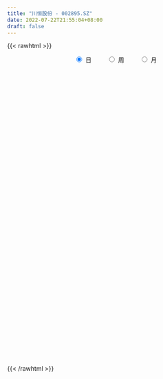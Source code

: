 ```yaml
---
title: "川恒股份 - 002895.SZ"
date: 2022-07-22T21:55:04+08:00
draft: false
---
```

{{< rawhtml >}}
    <div style="text-align: center">
        <label style="padding: 1rem;"><input style="margin-right: .5rem" type="radio" name="period" value="D" checked onclick="period_change(this)">日</label>
        <label style="padding: 1rem;"><input style="margin-right: .5rem" type="radio" name="period" value="W" onclick="period_change(this)">周</label>
        <label style="padding: 1rem;"><input style="margin-right: .5rem" type="radio" name="period" value="M" onclick="period_change(this)">月</label>
    </div>
    <div id="chart" style="height: 700px;"></div> 
    <script type="text/javascript">
        const D_v = [85204.34,123019.84,144481.0,100319.29,120624.14,109097.0,130430.95,122598.95,98351.14,71252.21,67977.95,89147.95,64995.84,55639.0,108441.6,65529.6,41959.17,80981.13,64619.02,54599.13,111011.08,100677.7,80641.0,63229.0,87677.91,57237.0,57072.78,131630.78,94140.05,115063.95,82108.0,103459.85,102654.95,75024.08,70572.4,74984.95,89369.25,70870.73,49563.57,37405.0,34356.46,41355.47,19421.6,32793.79,29393.53,24760.0,34446.0,42943.4,40617.09,45027.69,35130.36,22088.98,17167.37,23933.96,20042.0,18888.7,29117.53,12855.18,11415.0,39210.0,29173.56,22857.15,21696.7,12663.0,20942.44,32193.02,20403.37,31266.01,19682.88,14231.1,16744.63,17651.99,20173.0,51156.05,27604.81,16955.0,36169.0,28044.0,17088.0,27513.28,17433.12,15642.0,12057.0,14548.89,14734.0,20774.0,16201.92,16029.46,15510.86,29745.56,45052.56,63623.34,35237.2,77264.83,96003.88,68132.6,48719.28,46677.28,25167.0,38557.0,23102.28,41031.13,27692.0,21704.52,23959.16,19832.52,22240.35,25751.0,14428.0,20875.85,12588.0,16645.0,18413.0,17040.85,11091.0,15519.66,23552.08,13553.0,33205.45,12531.0,13631.0,10439.0,10413.0,13506.0,20556.11,16099.01,18818.32,25321.09,17683.72,16274.37,10857.22,12220.0,13129.0,12365.0,12135.28,13637.2,8648.0,15703.0,44538.13,20635.92,13525.64,11131.44,15634.0,20773.7,9726.0,6641.0,15624.0,10572.0,11856.0,24661.72,51191.41,46696.12,47764.86,46230.19,80455.31,77800.18,46058.31,56800.0,30952.0,24889.0,31689.0,22151.92,20036.13,17020.77,26013.0,34765.58,14171.0,13040.0,10929.0,14816.77,12504.77,12687.0,14880.0,21460.0,25377.31,16196.0,22469.0,14311.0,9847.0,9344.0,13892.0,7787.92,12562.0,7640.55,14653.0,17014.0,16749.5,13639.0,116515.0,30242.0,23281.0,20407.0,25388.0,28528.92,21062.0,17448.0,16405.87,22486.54,17571.0,13391.13,27275.0,29832.36,30545.87,14225.93,23389.91,23155.0,20135.36,19359.95,18066.46,15624.36,22012.95,9936.95,17627.0,18475.87,20566.0,69744.95,36250.79,46556.51,38363.61,40530.37,47264.29,24510.0,23805.0,23260.6,48319.38,67628.65,218615.76,231196.67,281880.38,222016.39,186623.99,193003.17,159413.28,198569.66,174020.35,348901.98,451365.75,213976.25,203456.72,162771.09,177518.01,282058.25,310194.62,218570.65,113935.22,501121.19,329725.75,300337.94,327902.83,326259.42,284737.13,186597.1,146077.01,235495.55,193636.64,207486.13,153585.0,156739.45,187830.24,149565.49,166647.86,157265.76,135320.86,137666.82,128927.55,151793.11,176388.93,205743.0,173958.53,73059.77,163703.1,136753.98,187327.59,121909.0,255239.67,175380.85,143344.75,109658.33,122684.64,150474.81,189968.5,108313.51,130314.31,105712.94,74740.01,307629.55,353212.78,267565.84,194718.84,194097.56,176272.78,124695.61,260451.62,232478.41,177423.2,261537.59,195613.77,238492.58,223523.49,190173.66,223511.25,270228.44,240567.73,164030.72,212598.04,177496.24,171918.18,139191.01,165152.17,174331.87,127676.41,195442.56,189316.61,161034.85,185360.85,202653.48,177067.63,193791.4,163269.81,130458.21,123351.92,127845.29,135239.71,197099.19,201814.83,210304.8,157139.65,131392.9,128740.5,130458.85,102855.78,89297.92,199467.8,174609.0,110104.03,96194.03,94964.0,117750.94,110121.0,297174.06,275381.61,294747.03,272221.2,172718.58,154997.33,103671.39,149907.89,226904.65,182067.18,112871.62,82079.97,136000.0,70027.95,91164.38,59735.0,82114.24,70032.0,74159.11,79361.67,54054.0,45470.98,79533.5,97563.0,152372.3,82822.18,67825.58,61666.86,77890.0,81883.0,71984.0,67014.42,70490.52,134799.51,233909.5,149687.74,265963.3,307337.83,165767.81,137660.3,100682.43,90617.42,127897.03,94671.06,140638.1,100104.38,81067.94,68900.17,66795.65,101405.18,58611.92,56329.71,53322.46,76495.82,151469.2,149235.9,96997.63,65391.97,83579.17,123995.76,207305.34,92614.82,132922.95,153833.39,102099.85,85083.48,89419.2,91314.77,92296.0,112612.75,73405.33,74079.0,71270.26,83624.49,86962.92,82193.36,46215.0,83163.7,52477.26,47254.63,79621.85,59486.11,39550.38,114161.17,89827.54,145760.77,81563.19,47183.0,89295.21,210659.02,297845.02,232597.8,173081.69,165685.33,138668.32,118688.65,189242.51,236673.67,165976.83,133627.75,130228.19,117308.84,121493.97,80934.3,73045.61,137532.17,240743.96,145305.18,126458.5,198374.51,161400.49,121566.44,129078.42,130867.94,126077.0,85268.41,129860.31,178625.56,244964.45,180295.51,181611.6,204819.3,158368.58,147455.0,291282.05,218827.66,235201.7,218951.8,276224.07,278244.49,226110.74,374783.36,281142.32,344720.95,232861.86,189824.67,288546.76,161321.15,178133.41,172742.26,200904.37,218471.38,276324.96,276725.93,184277.49,224431.64,244328.58,290626.44,258763.71,163720.75,268633.78,174160.33,184538.04,120255.46,106279.54,151680.94,170104.47,215230.06,127470.73,171708.08,151587.09]
const D_histogram = [0.0,0.0242507123,0.0438676439,0.0645572896,0.0808585073,0.0755013678,0.1109229511,0.1385235187,0.1052144205,0.0448072864,0.0208960998,0.0089403472,-0.0236335561,-0.0514146574,-0.0465384356,-0.0787786829,-0.0800826899,-0.0521729285,-0.0289947119,-0.0271618607,0.0084830265,0.0449256218,0.0524138342,0.0597491164,0.0741259568,0.054341282,0.0542632501,0.0734373168,0.0505370501,0.0827609486,0.0902218494,0.1192174581,0.1528989431,0.1261383605,0.0626092001,-0.0080146553,-0.0659631324,-0.0770409381,-0.1224406465,-0.1356395329,-0.1289308638,-0.1289476438,-0.1252269078,-0.103118783,-0.1099766666,-0.1043854203,-0.1204026129,-0.1431058971,-0.1461474005,-0.1906177548,-0.1836225778,-0.1698450539,-0.157257029,-0.1489069066,-0.1248042351,-0.0905308656,-0.0776382702,-0.0703493314,-0.0540308811,-0.0321470241,-0.0352903917,-0.0557896544,-0.0438458367,-0.0382587479,-0.0043146101,0.03095554,0.0555646859,0.0803713219,0.0821201478,0.0876450629,0.0918564882,0.0992817507,0.1036386199,0.0896532561,0.0500220711,0.0205308164,-0.0004675634,-0.0233372347,-0.0371932659,-0.0586284813,-0.0733460607,-0.0593019299,-0.0457005179,-0.0221364382,-0.0037235922,0.0181619349,0.0263573383,0.0210151108,0.0310324447,0.0532718829,0.0876282436,0.1065186878,0.1170350558,0.1514789851,0.1847295012,0.1818827411,0.1669945947,0.1181555686,0.0739402464,0.0430685841,0.0163370611,0.0299406407,0.0220954003,0.0049964155,0.0104239277,0.0079643286,-0.0120915079,-0.0503937022,-0.077587986,-0.0994085219,-0.1043650998,-0.1173992736,-0.1128474727,-0.0889582379,-0.0680381197,-0.0518351105,-0.063570652,-0.0627013236,-0.0844666482,-0.0833475523,-0.0907280027,-0.0849731754,-0.0755606535,-0.0520514053,-0.0208203601,-0.0022935872,0.0143243604,-0.0037049037,-0.006758909,-0.0238637469,-0.0220209016,-0.0243028462,-0.0111261691,0.0046925218,0.0219654154,0.0277070584,0.0328769433,0.0411715742,0.0764231443,0.0882580739,0.0896997554,0.0888143677,0.0614255167,0.0168060462,-0.002489159,-0.0138289185,-0.0093455647,-0.0162181434,-0.0010932155,0.0334107076,0.0915778166,0.0719738822,0.0887275084,0.1061290395,0.1349079144,0.1562382365,0.1675966211,0.1538584305,0.1190161073,0.1044101849,0.0666396727,0.0474488071,0.0248467596,0.0057020916,-0.0217721385,-0.0651026651,-0.0968064721,-0.1008331466,-0.1081312556,-0.1008963884,-0.0872545403,-0.0733040614,-0.0705733738,-0.0818772733,-0.0756715306,-0.0714074607,-0.0550194618,-0.047082344,-0.0377308982,-0.029811731,-0.0346246565,-0.0279412939,-0.0130625964,-0.0027318882,0.0105946685,0.0282671006,0.0272509463,0.0196177193,-0.0332890086,-0.0708796544,-0.0846130077,-0.0818421204,-0.073152651,-0.062318669,-0.0569482127,-0.0519630371,-0.041618655,-0.0379352881,-0.0366190123,-0.0265610966,-0.0280833972,-0.0271474943,-0.0163617278,-0.0031212567,0.0160762154,0.0239245301,0.0273843454,0.0418896369,0.047145913,0.0538802075,0.0451106526,0.0416585462,0.0346053872,0.0275005539,0.0213112764,0.0434133265,0.0494432503,0.0685832227,0.0820171227,0.0884306996,0.1007553152,0.106974664,0.1036920911,0.0899224041,0.0777545952,0.094493046,0.160803563,0.2696585193,0.2948357509,0.3045023582,0.3166481543,0.2741062589,0.2084652005,0.0955740209,0.0895937011,0.1239289144,0.2197413533,0.2113550677,0.1752693639,0.1635195274,0.098343116,0.1324223314,0.136003662,0.1518806221,0.2444852115,0.3593478234,0.4155888244,0.5364906236,0.7018470951,0.8752263334,0.8447156847,0.699486655,0.5541054343,0.4494485671,0.1948130256,0.0467020858,-0.0301744039,-0.0927652927,-0.1326988685,-0.2453801774,-0.3244400077,-0.3705226923,-0.3346016401,-0.4321975222,-0.4899535277,-0.6443150996,-0.6231140493,-0.6109039712,-0.4989159902,-0.4203818766,-0.3008807346,-0.2046769434,-0.0044840508,0.2638046832,0.3380236982,0.2029795024,0.0908085922,0.0197072566,0.0195113488,0.1581735315,0.2600917169,0.3170895392,0.2898910327,0.4123487865,0.6378415134,0.9331472166,1.015925034,1.1426345131,0.9411029767,0.6571277778,0.5799270396,0.6956805273,0.9470565822,1.1423813554,1.4518281717,1.5962936932,1.3995880311,1.2641987605,0.8874687767,0.5437612994,-0.0407149529,-0.6056077166,-1.1840307352,-1.5183809559,-1.8848942412,-1.9519434648,-1.9911711668,-1.9808391499,-1.9527017186,-1.8766052453,-1.705705073,-1.4294008703,-1.0433747017,-0.6989706106,-0.2854346558,0.0527631113,0.2697316743,0.4721178104,0.5317867584,0.598495252,0.4796837103,0.4303307942,0.3922961878,0.2246092392,-0.1577380023,-0.4634125508,-0.8354143524,-1.0240054163,-1.0535091804,-1.1025204016,-1.0335937817,-0.9290177309,-1.0115929915,-1.0848595039,-1.0266390759,-0.8943753937,-0.7614411573,-0.5994964226,-0.476907461,-0.1756415223,-0.0368765666,0.2621562231,0.4398756089,0.5388973136,0.5872791122,0.536228353,0.5340755672,0.3508683793,0.1006365452,0.0063543814,-0.0669402161,0.0064644383,0.061379116,0.0314865907,-0.0124137734,-0.0404281741,-0.1086171632,-0.1860393099,-0.2449825271,-0.228068463,-0.2265166842,-0.2871274186,-0.3490453139,-0.3069092202,-0.2521175686,-0.215303836,-0.1707757781,-0.1342065353,-0.1533764609,-0.1282705724,-0.138340333,-0.1153693156,-0.0407213753,0.1058923142,0.1135489072,0.2778713643,0.4647711999,0.519033569,0.4395469438,0.3004538729,0.2129321164,0.2231019377,0.1492334139,0.0581322922,-0.0027506435,-0.0466009653,0.0024014244,0.0221503423,0.0709794194,0.0982996544,0.081126222,0.0871963318,0.1315688125,0.2464621278,0.3721684827,0.367026225,0.3475885308,0.3353718815,0.4035002996,0.4128354178,0.4151603922,0.455419442,0.379736596,0.3155339722,0.1992702372,0.0700560524,-0.0223706762,-0.1436413114,-0.2801352137,-0.3239269017,-0.3289168925,-0.3558005507,-0.4197135738,-0.3863806989,-0.317213416,-0.2501866957,-0.1389436395,-0.0622992255,-0.0041964614,0.0622228363,0.0721570744,0.054298638,0.1155591985,0.1667757068,0.0669566144,0.0307138008,0.0144512667,0.0498221544,0.188978429,0.3580182559,0.4288974963,0.4667436168,0.4955155211,0.4055576733,0.3381474972,0.3859120135,0.4610008477,0.3784740544,0.3480392147,0.1379057979,-0.1320383218,-0.1844261799,-0.2281135962,-0.1837655807,0.0051146398,0.1961760493,0.3162385722,0.3503241825,0.4243005182,0.386970172,0.3141350741,0.2866042851,0.2933647526,0.1821109523,0.0980316314,0.0823939619,0.2270724784,0.1724855198,0.1862860458,0.2558423782,0.2795347991,0.2419690179,0.2459212728,0.3249063181,0.3866889818,0.4782417988,0.4696073464,0.5590184461,0.5960695529,0.5689218151,0.4046590776,0.264252201,-0.0363245497,-0.2019203901,-0.2590937233,-0.4948875239,-0.6613080678,-0.7223231959,-0.7105128871,-0.700558143,-0.6875006782,-0.5733368267,-0.4694024347,-0.4196542307,-0.2651214254,-0.08878433,0.1738643573,0.0922643917,0.0108379995,-0.2257799558,-0.4299641492,-0.5268309975,-0.5871689833,-0.5639505479,-0.4997795372,-0.3464329038,-0.1252965118,-0.0299690244,-0.1358495414,-0.2515787189]
const D_fast = [0.0,0.0303133903,0.060897233,0.0977262011,0.1342420456,0.147760248,0.210912569,0.2731440163,0.2661385233,0.2169332108,0.1982460491,0.1885253833,0.150043091,0.1094083253,0.1026499382,0.0507150203,0.0293903407,0.04425687,0.0601864086,0.0552287946,0.0929944384,0.1406684392,0.1612601101,0.1835326715,0.2164410011,0.2102416468,0.2237294274,0.2612628232,0.2509968192,0.3039109548,0.333927318,0.3927272912,0.4646335119,0.4694075195,0.421530659,0.3489031398,0.2744638796,0.2441258395,0.1681159694,0.1210071997,0.0954831529,0.063229462,0.035643471,0.0319719,-0.0023801502,-0.022885259,-0.0690031049,-0.1274828632,-0.1670612168,-0.2591860098,-0.2980964772,-0.3267802169,-0.3535064492,-0.3823830534,-0.3894814408,-0.3778407876,-0.3843577598,-0.3946561539,-0.3918454238,-0.3779983228,-0.3899642884,-0.4244109647,-0.4234286061,-0.4274062043,-0.394540719,-0.3515316839,-0.3130313666,-0.2681319001,-0.2458530372,-0.2184168564,-0.191241309,-0.1589956088,-0.1287290846,-0.1203011345,-0.1474268017,-0.1717853523,-0.192900623,-0.2216046029,-0.2447589507,-0.2808512864,-0.3139053809,-0.3146867326,-0.31251045,-0.2944804799,-0.276998532,-0.2505725212,-0.2357877831,-0.235876233,-0.2181007879,-0.1825433789,-0.1262799573,-0.0807598412,-0.0409847093,0.0313289663,0.1107618578,0.1533857829,0.1802462852,0.1609461512,0.1352158906,0.1151113744,0.0924641166,0.1135528564,0.1112314661,0.0953815852,0.1034150792,0.1029465622,0.0798678488,0.0289672289,-0.0176240514,-0.0642967177,-0.0953445706,-0.1377285628,-0.1613886301,-0.1597389548,-0.1558283664,-0.1525841349,-0.1802123394,-0.1950183419,-0.2379003286,-0.2576181207,-0.2876805718,-0.3031690384,-0.3126466799,-0.302150283,-0.2761243277,-0.2581709517,-0.237971914,-0.256927404,-0.2616711366,-0.2847419112,-0.2884042913,-0.2967619475,-0.2863668127,-0.2693749912,-0.2466107438,-0.2339423363,-0.2205532155,-0.201965691,-0.1476083349,-0.1137088868,-0.0898422664,-0.0685240622,-0.080556534,-0.120974493,-0.140891988,-0.1556889771,-0.1535420144,-0.164469129,-0.149617505,-0.1067609049,-0.0256993419,-0.0273098057,0.0116256977,0.0555594887,0.1180653421,0.1784552234,0.2317127632,0.2564391802,0.2513508839,0.2628475077,0.2417369137,0.2344082499,0.2180178922,0.2002987471,0.1673814825,0.1077752896,0.0518698645,0.0226349033,-0.0116960195,-0.0296852495,-0.0378570365,-0.0422325729,-0.0571452288,-0.0889184466,-0.1016305865,-0.1152183818,-0.1125852483,-0.1164187165,-0.1164999953,-0.1160337608,-0.1295028505,-0.1298048114,-0.1181917629,-0.1085440268,-0.092568803,-0.0678295957,-0.0620330135,-0.0647618107,-0.1259907907,-0.1813013501,-0.2161879553,-0.2338775981,-0.2434762914,-0.2482219767,-0.2570885736,-0.2650941573,-0.265154439,-0.270954894,-0.2787933713,-0.2753757297,-0.2839188797,-0.2897698504,-0.2830745157,-0.2706143588,-0.2473978329,-0.2335683857,-0.223262484,-0.1982847833,-0.1812420289,-0.1610376825,-0.1585295743,-0.1515670442,-0.1499688563,-0.1501985512,-0.1510600096,-0.1181046279,-0.0997138914,-0.0634281134,-0.0294899328,-0.0009686809,0.0365447635,0.0695077782,0.0921482282,0.1008591422,0.1081299821,0.1484916944,0.2550031021,0.4312726882,0.5301588575,0.6159510545,0.707258889,0.7332435584,0.7197188002,0.6307211257,0.6471392312,0.7124566731,0.8632044503,0.9076569316,0.9153885688,0.9445186142,0.9039279818,0.97111278,1.0086950261,1.0625421417,1.2162680341,1.4209676018,1.5811058089,1.836130264,2.1769485093,2.569134331,2.7498026035,2.7794452374,2.7725903753,2.7802956499,2.5743633649,2.4379279465,2.3535078557,2.2677256438,2.1946173508,2.0205909976,1.8604211653,1.7217078077,1.6739784499,1.4683331873,1.2880887998,0.972648453,0.8380709909,0.6975550763,0.6848140597,0.6582527041,0.7025336625,0.7475682179,0.9466400977,1.2808800025,1.4396049421,1.355305622,1.2658368598,1.1996623383,1.2043442677,1.3825498333,1.5494909479,1.685761155,1.7310354067,1.9565803571,2.3415334624,2.8701259697,3.2068850456,3.619253153,3.6529973608,3.5333041063,3.601085128,3.8907587475,4.378898948,4.8598190601,5.5322229193,6.075761864,6.2289532097,6.4096136292,6.2547508396,6.0469836871,5.4523286966,4.7360340038,3.8616033014,3.1476578417,2.3099209961,1.7548859064,1.2178654126,0.7329876421,0.2729496437,-0.1201051943,-0.3756312903,-0.4566773052,-0.3314948119,-0.1618333735,0.1803439173,0.5317324623,0.8161339438,1.1365495326,1.3291651701,1.5454974768,1.5466068626,1.6048366451,1.6648760856,1.5533414468,1.1315597048,0.7100320185,0.1291766288,-0.3154157891,-0.6082968483,-0.9329381699,-1.1224099955,-1.2500883773,-1.5855618859,-1.9300432742,-2.1284826153,-2.2198127814,-2.2772388343,-2.2651682053,-2.261806109,-2.0044505508,-1.8749047368,-1.5103328913,-1.2226446033,-0.9888985702,-0.7936969936,-0.7106906644,-0.5793245585,-0.6748146515,-0.8998873494,-0.9925809179,-1.0826105693,-1.0075898054,-0.9373303487,-0.9593512262,-1.0063550337,-1.0444764779,-1.1398197578,-1.263751732,-1.3839405809,-1.4240436326,-1.4791210248,-1.6115136139,-1.7606928377,-1.795284049,-1.8035217895,-1.820534016,-1.8186999027,-1.8156822936,-1.8731963344,-1.8801580891,-1.9248129329,-1.9306842443,-1.866216648,-1.6931298799,-1.6570860601,-1.4232957619,-1.1202031264,-0.9361823649,-0.9057822542,-0.9697618569,-1.0040505843,-0.9381052785,-0.9746654489,-1.0512334976,-1.1128040941,-1.1683046572,-1.1187019115,-1.093415408,-1.0268414761,-0.9749463274,-0.9718382044,-0.9439690116,-0.8667043277,-0.6901954805,-0.4714470049,-0.3848327064,-0.3173732678,-0.2457469468,-0.0767434538,0.0358005189,0.1419155913,0.2960295017,0.3152808046,0.3299616739,0.2635154982,0.1518153264,0.0537959288,-0.1033850343,-0.30991274,-0.4346861534,-0.5219053674,-0.6377391632,-0.8065805798,-0.8698428796,-0.8799789507,-0.8754989043,-0.798991758,-0.7379221504,-0.6808685017,-0.5988934948,-0.5709199881,-0.575203765,-0.4850534049,-0.39214297,-0.4752229088,-0.5037872721,-0.5164369896,-0.4686105632,-0.2822096814,-0.0236652905,0.1544383239,0.3089703486,0.4616211333,0.4730527037,0.4901794019,0.6344219216,0.8247609678,0.8368526881,0.893427652,0.7177706847,0.4148169846,0.3163225815,0.2156067662,0.2140133865,0.4041722669,0.6442776887,0.8433998547,0.9650665106,1.1451179759,1.2045301726,1.2102288433,1.2543491256,1.3344507812,1.2687247189,1.2091533059,1.2141141269,1.4155607631,1.4040951844,1.4644672218,1.5979841488,1.6915602695,1.7144867427,1.7799193158,1.9401309407,2.0985858498,2.3096991164,2.4184665007,2.6476322119,2.833700707,2.948783423,2.8856854549,2.8113416285,2.5016837403,2.2856078024,2.1636610385,1.8041453569,1.472397796,1.2308018689,1.064983956,0.8997991643,0.7409814595,0.7118111044,0.6983948877,0.643229534,0.731481983,0.8856229959,1.1917377725,1.1332039048,1.0544870125,0.7614240682,0.4497488375,0.2211742399,0.0140440082,-0.1037251933,-0.1644990669,-0.0977606595,0.0920516046,0.1798868359,0.0400439336,-0.1385799237]
const D_slow = [0.0,0.0060626781,0.017029589,0.0331689115,0.0533835383,0.0722588802,0.099989618,0.1346204977,0.1609241028,0.1721259244,0.1773499493,0.1795850361,0.1736766471,0.1608229827,0.1491883738,0.1294937031,0.1094730306,0.0964297985,0.0891811205,0.0823906553,0.084511412,0.0957428174,0.108846276,0.1237835551,0.1423150443,0.1559003648,0.1694661773,0.1878255065,0.200459769,0.2211500062,0.2437054685,0.2735098331,0.3117345688,0.343269159,0.358921459,0.3569177951,0.340427012,0.3211667775,0.2905566159,0.2566467327,0.2244140167,0.1921771058,0.1608703788,0.135090683,0.1075965164,0.0815001613,0.0513995081,0.0156230338,-0.0209138163,-0.068568255,-0.1144738995,-0.1569351629,-0.1962494202,-0.2334761468,-0.2646772056,-0.287309922,-0.3067194896,-0.3243068224,-0.3378145427,-0.3458512987,-0.3546738967,-0.3686213103,-0.3795827694,-0.3891474564,-0.3902261089,-0.3824872239,-0.3685960525,-0.348503222,-0.327973185,-0.3060619193,-0.2830977972,-0.2582773596,-0.2323677046,-0.2099543906,-0.1974488728,-0.1923161687,-0.1924330596,-0.1982673682,-0.2075656847,-0.222222805,-0.2405593202,-0.2553848027,-0.2668099322,-0.2723440417,-0.2732749398,-0.268734456,-0.2621451214,-0.2568913438,-0.2491332326,-0.2358152618,-0.2139082009,-0.187278529,-0.158019765,-0.1201500188,-0.0739676435,-0.0284969582,0.0132516905,0.0427905826,0.0612756442,0.0720427903,0.0761270555,0.0836122157,0.0891360658,0.0903851696,0.0929911516,0.0949822337,0.0919593567,0.0793609312,0.0599639346,0.0351118042,0.0090205292,-0.0203292892,-0.0485411574,-0.0707807169,-0.0877902468,-0.1007490244,-0.1166416874,-0.1323170183,-0.1534336804,-0.1742705684,-0.1969525691,-0.218195863,-0.2370860264,-0.2500988777,-0.2553039677,-0.2558773645,-0.2522962744,-0.2532225003,-0.2549122276,-0.2608781643,-0.2663833897,-0.2724591012,-0.2752406435,-0.2740675131,-0.2685761592,-0.2616493946,-0.2534301588,-0.2431372652,-0.2240314792,-0.2019669607,-0.1795420219,-0.1573384299,-0.1419820507,-0.1377805392,-0.138402829,-0.1418600586,-0.1441964498,-0.1482509856,-0.1485242895,-0.1401716126,-0.1172771584,-0.0992836879,-0.0771018108,-0.0505695509,-0.0168425723,0.0222169869,0.0641161421,0.1025807498,0.1323347766,0.1584373228,0.175097241,0.1869594428,0.1931711326,0.1945966555,0.1891536209,0.1728779547,0.1486763366,0.12346805,0.0964352361,0.071211139,0.0493975039,0.0310714885,0.0134281451,-0.0070411733,-0.0259590559,-0.0438109211,-0.0575657865,-0.0693363725,-0.0787690971,-0.0862220298,-0.094878194,-0.1018635174,-0.1051291665,-0.1058121386,-0.1031634715,-0.0960966963,-0.0892839598,-0.0843795299,-0.0927017821,-0.1104216957,-0.1315749476,-0.1520354777,-0.1703236405,-0.1859033077,-0.2001403609,-0.2131311202,-0.2235357839,-0.2330196059,-0.242174359,-0.2488146332,-0.2558354825,-0.262622356,-0.266712788,-0.2674931021,-0.2634740483,-0.2574929158,-0.2506468294,-0.2401744202,-0.2283879419,-0.2149178901,-0.2036402269,-0.1932255904,-0.1845742436,-0.1776991051,-0.172371286,-0.1615179544,-0.1491571418,-0.1320113361,-0.1115070554,-0.0893993805,-0.0642105517,-0.0374668857,-0.0115438629,0.0109367381,0.0303753869,0.0539986484,0.0941995391,0.1616141689,0.2353231067,0.3114486962,0.3906107348,0.4591372995,0.5112535996,0.5351471049,0.5575455301,0.5885277587,0.643463097,0.696301864,0.7401192049,0.7809990868,0.8055848658,0.8386904486,0.8726913641,0.9106615196,0.9717828225,1.0616197784,1.1655169845,1.2996396404,1.4751014142,1.6939079975,1.9050869187,2.0799585825,2.218484941,2.3308470828,2.3795503392,2.3912258607,2.3836822597,2.3604909365,2.3273162194,2.265971175,2.1848611731,2.0922305,2.00858009,1.9005307094,1.7780423275,1.6169635526,1.4611850403,1.3084590475,1.1837300499,1.0786345808,1.0034143971,0.9522451613,0.9511241486,1.0170753194,1.1015812439,1.1523261195,1.1750282676,1.1799550817,1.1848329189,1.2243763018,1.289399231,1.3686716158,1.441144374,1.5442315706,1.703691949,1.9369787531,2.1909600116,2.4766186399,2.7118943841,2.8761763285,3.0211580884,3.1950782202,3.4318423658,3.7174377046,4.0803947476,4.4794681709,4.8293651786,5.1454148688,5.3672820629,5.5032223878,5.4930436495,5.3416417204,5.0456340366,4.6660387976,4.1948152373,3.7068293711,3.2090365794,2.713826792,2.2256513623,1.756500051,1.3300737827,0.9727235651,0.7118798897,0.5371372371,0.4657785731,0.4789693509,0.5464022695,0.6644317221,0.7973784117,0.9470022247,1.0669231523,1.1745058509,1.2725798978,1.3287322076,1.289297707,1.1734445693,0.9645909812,0.7085896272,0.4452123321,0.1695822317,-0.0888162138,-0.3210706465,-0.5739688944,-0.8451837703,-1.1018435393,-1.3254373877,-1.5157976771,-1.6656717827,-1.784898648,-1.8288090285,-1.8380281702,-1.7724891144,-1.6625202122,-1.5277958838,-1.3809761057,-1.2469190175,-1.1134001257,-1.0256830309,-1.0005238946,-0.9989352992,-1.0156703532,-1.0140542437,-0.9987094647,-0.990837817,-0.9939412603,-1.0040483038,-1.0312025946,-1.0777124221,-1.1389580539,-1.1959751696,-1.2526043407,-1.3243861953,-1.4116475238,-1.4883748288,-1.551404221,-1.60523018,-1.6479241245,-1.6814757583,-1.7198198735,-1.7518875167,-1.7864725999,-1.8153149288,-1.8254952726,-1.7990221941,-1.7706349673,-1.7011671262,-1.5849743262,-1.455215934,-1.345329198,-1.2702157298,-1.2169827007,-1.1612072163,-1.1238988628,-1.1093657898,-1.1100534506,-1.1217036919,-1.1211033359,-1.1155657503,-1.0978208954,-1.0732459818,-1.0529644263,-1.0311653434,-0.9982731403,-0.9366576083,-0.8436154876,-0.7518589314,-0.6649617987,-0.5811188283,-0.4802437534,-0.3770348989,-0.2732448009,-0.1593899404,-0.0644557914,0.0144277017,0.064245261,0.0817592741,0.076166605,0.0402562772,-0.0297775263,-0.1107592517,-0.1929884748,-0.2819386125,-0.386867006,-0.4834621807,-0.5627655347,-0.6253122086,-0.6600481185,-0.6756229249,-0.6766720402,-0.6611163312,-0.6430770625,-0.629502403,-0.6006126034,-0.5589186767,-0.5421795231,-0.5345010729,-0.5308882562,-0.5184327176,-0.4711881104,-0.3816835464,-0.2744591723,-0.1577732681,-0.0338943879,0.0674950305,0.1520319048,0.2485099081,0.36376012,0.4583786337,0.5453884373,0.5798648868,0.5468553064,0.5007487614,0.4437203623,0.3977789672,0.3990576271,0.4481016394,0.5271612825,0.6147423281,0.7208174577,0.8175600006,0.8960937692,0.9677448405,1.0410860286,1.0866137667,1.1111216745,1.131720165,1.1884882846,1.2316096646,1.278181176,1.3421417706,1.4120254703,1.4725177248,1.533998043,1.6152246225,1.711896868,1.8314573177,1.9488591543,2.0886137658,2.237631154,2.3798616078,2.4810263772,2.5470894275,2.5380082901,2.4875281925,2.4227547617,2.2990328807,2.1337058638,1.9531250648,1.775496843,1.6003573073,1.4284821377,1.2851479311,1.1677973224,1.0628837647,0.9966034084,0.9744073259,1.0178734152,1.0409395131,1.043649013,0.987204024,0.8797129867,0.7480052374,0.6012129915,0.4602253546,0.3352804703,0.2486722443,0.2173481164,0.2098558603,0.1758934749,0.1129987952]
const D_data = [['2020-07-03', 12.58, 12.56, 12.34, 12.68],['2020-07-06', 12.65, 12.94, 12.54, 13.0],['2020-07-07', 13.01, 13.03, 12.8, 13.4],['2020-07-08', 13.08, 13.2, 12.96, 13.36],['2020-07-09', 13.18, 13.31, 12.99, 13.45],['2020-07-10', 13.22, 13.14, 12.85, 13.27],['2020-07-13', 13.13, 13.82, 13.02, 13.99],['2020-07-14', 13.79, 14.01, 13.46, 14.14],['2020-07-15', 14.1, 13.35, 13.26, 14.21],['2020-07-16', 13.46, 12.84, 12.8, 13.48],['2020-07-17', 12.68, 13.12, 12.54, 13.13],['2020-07-20', 13.0, 13.21, 12.83, 13.23],['2020-07-21', 13.22, 12.85, 12.75, 13.22],['2020-07-22', 12.8, 12.74, 12.7, 12.97],['2020-07-23', 12.63, 13.07, 12.14, 13.16],['2020-07-24', 12.9, 12.5, 12.49, 13.18],['2020-07-27', 12.5, 12.75, 12.15, 12.75],['2020-07-28', 12.75, 13.15, 12.75, 13.22],['2020-07-29', 13.16, 13.21, 13.0, 13.31],['2020-07-30', 13.2, 13.0, 12.88, 13.28],['2020-07-31', 13.0, 13.53, 12.88, 13.74],['2020-08-03', 13.54, 13.77, 13.4, 13.82],['2020-08-04', 13.77, 13.58, 13.34, 13.77],['2020-08-05', 13.6, 13.68, 13.3, 13.77],['2020-08-06', 13.65, 13.9, 13.53, 13.98],['2020-08-07', 13.82, 13.53, 13.33, 13.82],['2020-08-10', 13.41, 13.79, 13.23, 13.81],['2020-08-11', 13.75, 14.16, 13.56, 14.8],['2020-08-12', 14.05, 13.7, 13.5, 14.48],['2020-08-13', 13.75, 14.5, 13.63, 14.75],['2020-08-14', 14.32, 14.4, 14.02, 14.52],['2020-08-17', 14.4, 14.89, 14.27, 15.13],['2020-08-18', 14.77, 15.27, 14.6, 15.36],['2020-08-19', 15.26, 14.69, 14.69, 15.26],['2020-08-20', 14.33, 14.11, 14.08, 14.9],['2020-08-21', 14.29, 13.73, 13.71, 14.29],['2020-08-24', 13.67, 13.56, 13.1, 13.9],['2020-08-25', 13.62, 13.95, 13.61, 14.88],['2020-08-26', 13.87, 13.33, 13.18, 13.97],['2020-08-27', 13.3, 13.51, 13.15, 13.58],['2020-08-28', 13.33, 13.67, 13.33, 13.7],['2020-08-31', 13.75, 13.53, 13.43, 13.84],['2020-09-01', 13.53, 13.51, 13.36, 13.65],['2020-09-02', 13.51, 13.74, 13.5, 13.79],['2020-09-03', 13.65, 13.35, 13.3, 13.76],['2020-09-04', 13.19, 13.43, 12.98, 13.51],['2020-09-07', 13.43, 13.05, 13.01, 13.56],['2020-09-08', 13.12, 12.76, 12.7, 13.15],['2020-09-09', 12.65, 12.82, 12.57, 13.06],['2020-09-10', 12.88, 12.03, 12.03, 12.9],['2020-09-11', 12.05, 12.41, 11.89, 12.45],['2020-09-14', 12.43, 12.39, 12.19, 12.48],['2020-09-15', 12.39, 12.29, 12.16, 12.41],['2020-09-16', 12.28, 12.14, 11.99, 12.33],['2020-09-17', 12.08, 12.28, 12.01, 12.36],['2020-09-18', 12.28, 12.44, 12.24, 12.46],['2020-09-21', 12.4, 12.19, 12.13, 12.48],['2020-09-22', 12.1, 12.07, 12.0, 12.19],['2020-09-23', 12.16, 12.15, 12.07, 12.18],['2020-09-24', 12.1, 12.24, 11.93, 12.45],['2020-09-25', 12.3, 11.9, 11.82, 12.3],['2020-09-28', 11.97, 11.53, 11.48, 12.02],['2020-09-29', 11.63, 11.82, 11.55, 12.02],['2020-09-30', 11.82, 11.7, 11.6, 11.87],['2020-10-09', 11.92, 12.09, 11.89, 12.15],['2020-10-12', 12.2, 12.25, 12.15, 12.34],['2020-10-13', 12.21, 12.26, 12.09, 12.29],['2020-10-14', 12.25, 12.4, 12.18, 12.55],['2020-10-15', 12.4, 12.2, 12.2, 12.45],['2020-10-16', 12.19, 12.29, 12.16, 12.3],['2020-10-19', 12.38, 12.33, 12.2, 12.46],['2020-10-20', 12.3, 12.44, 12.18, 12.44],['2020-10-21', 12.45, 12.48, 12.28, 12.6],['2020-10-22', 12.33, 12.27, 11.8, 12.49],['2020-10-23', 12.21, 11.83, 11.83, 12.24],['2020-10-26', 11.76, 11.77, 11.61, 11.84],['2020-10-27', 11.78, 11.72, 11.45, 11.78],['2020-10-28', 11.68, 11.54, 11.48, 11.86],['2020-10-29', 11.49, 11.5, 11.25, 11.62],['2020-10-30', 11.46, 11.24, 11.15, 11.56],['2020-11-02', 11.2, 11.14, 11.05, 11.22],['2020-11-03', 11.15, 11.41, 11.15, 11.43],['2020-11-04', 11.41, 11.4, 11.35, 11.53],['2020-11-05', 11.5, 11.56, 11.41, 11.63],['2020-11-06', 11.58, 11.56, 11.5, 11.66],['2020-11-09', 11.56, 11.68, 11.56, 11.75],['2020-11-10', 11.68, 11.57, 11.51, 11.76],['2020-11-11', 11.57, 11.39, 11.34, 11.61],['2020-11-12', 11.39, 11.58, 11.3, 11.58],['2020-11-13', 11.53, 11.82, 11.49, 11.83],['2020-11-16', 11.9, 12.15, 11.8, 12.16],['2020-11-17', 12.2, 12.15, 11.98, 12.42],['2020-11-18', 12.0, 12.19, 12.0, 12.27],['2020-11-19', 12.4, 12.7, 12.26, 12.75],['2020-11-20', 12.85, 12.99, 12.6, 13.07],['2020-11-23', 13.05, 12.76, 12.6, 13.05],['2020-11-24', 12.69, 12.7, 12.45, 12.86],['2020-11-25', 12.62, 12.22, 12.2, 12.74],['2020-11-26', 12.2, 12.11, 12.0, 12.28],['2020-11-27', 12.15, 12.13, 11.8, 12.17],['2020-11-30', 12.11, 12.06, 12.01, 12.3],['2020-12-01', 12.2, 12.56, 12.03, 12.63],['2020-12-02', 12.52, 12.34, 12.28, 12.6],['2020-12-03', 12.34, 12.18, 12.16, 12.34],['2020-12-04', 12.2, 12.45, 12.16, 12.46],['2020-12-07', 12.4, 12.38, 12.28, 12.59],['2020-12-08', 12.38, 12.11, 12.08, 12.43],['2020-12-09', 12.09, 11.71, 11.71, 12.13],['2020-12-10', 11.71, 11.63, 11.61, 11.85],['2020-12-11', 11.64, 11.5, 11.3, 11.7],['2020-12-14', 11.55, 11.56, 11.4, 11.69],['2020-12-15', 11.58, 11.32, 11.29, 11.58],['2020-12-16', 11.4, 11.42, 11.14, 11.52],['2020-12-17', 11.41, 11.65, 11.28, 11.66],['2020-12-18', 11.63, 11.66, 11.54, 11.68],['2020-12-21', 11.55, 11.64, 11.43, 11.72],['2020-12-22', 11.55, 11.24, 11.22, 11.6],['2020-12-23', 11.28, 11.3, 11.22, 11.43],['2020-12-24', 11.3, 10.88, 10.77, 11.33],['2020-12-25', 10.88, 11.02, 10.76, 11.11],['2020-12-28', 11.02, 10.8, 10.76, 11.02],['2020-12-29', 10.76, 10.86, 10.76, 10.94],['2020-12-30', 10.85, 10.85, 10.79, 10.96],['2020-12-31', 10.89, 11.03, 10.86, 11.07],['2021-01-04', 11.08, 11.21, 11.06, 11.3],['2021-01-05', 11.18, 11.14, 11.07, 11.22],['2021-01-06', 11.14, 11.18, 11.02, 11.35],['2021-01-07', 11.18, 10.71, 10.7, 11.18],['2021-01-08', 10.7, 10.8, 10.36, 10.85],['2021-01-11', 10.79, 10.52, 10.51, 10.79],['2021-01-12', 10.52, 10.66, 10.37, 10.66],['2021-01-13', 10.66, 10.55, 10.48, 10.66],['2021-01-14', 10.55, 10.72, 10.5, 10.85],['2021-01-15', 10.73, 10.79, 10.67, 10.88],['2021-01-18', 10.79, 10.87, 10.76, 10.91],['2021-01-19', 10.82, 10.77, 10.69, 10.85],['2021-01-20', 10.79, 10.78, 10.7, 10.85],['2021-01-21', 10.77, 10.85, 10.73, 10.99],['2021-01-22', 10.87, 11.32, 10.74, 11.39],['2021-01-25', 11.23, 11.19, 11.02, 11.3],['2021-01-26', 11.17, 11.14, 11.02, 11.18],['2021-01-27', 11.14, 11.16, 11.05, 11.19],['2021-01-28', 11.1, 10.79, 10.76, 11.19],['2021-01-29', 10.85, 10.39, 10.3, 10.91],['2021-02-01', 10.33, 10.52, 10.3, 10.55],['2021-02-02', 10.55, 10.51, 10.45, 10.59],['2021-02-03', 10.5, 10.66, 10.36, 10.89],['2021-02-04', 10.55, 10.48, 10.31, 10.74],['2021-02-05', 10.48, 10.75, 10.48, 10.8],['2021-02-08', 10.73, 11.12, 10.7, 11.15],['2021-02-09', 11.11, 11.7, 10.97, 11.77],['2021-02-10', 11.12, 10.88, 10.66, 11.3],['2021-02-18', 11.32, 11.38, 10.93, 11.63],['2021-02-19', 11.33, 11.55, 11.11, 11.59],['2021-02-22', 11.5, 11.91, 11.43, 12.2],['2021-02-23', 11.79, 12.07, 11.7, 12.54],['2021-02-24', 12.13, 12.17, 11.81, 12.23],['2021-02-25', 12.17, 11.99, 11.97, 12.5],['2021-02-26', 11.62, 11.72, 11.6, 11.97],['2021-03-01', 11.88, 11.95, 11.8, 12.01],['2021-03-02', 11.97, 11.61, 11.46, 11.97],['2021-03-03', 11.64, 11.76, 11.52, 11.86],['2021-03-04', 11.68, 11.66, 11.63, 11.89],['2021-03-05', 11.72, 11.63, 11.51, 11.73],['2021-03-08', 11.68, 11.42, 11.41, 11.93],['2021-03-09', 11.5, 11.02, 10.88, 11.52],['2021-03-10', 11.1, 10.92, 10.84, 11.19],['2021-03-11', 10.85, 11.11, 10.85, 11.13],['2021-03-12', 11.12, 10.97, 10.96, 11.14],['2021-03-15', 10.97, 11.08, 10.97, 11.18],['2021-03-16', 11.08, 11.15, 11.01, 11.19],['2021-03-17', 11.14, 11.17, 11.03, 11.23],['2021-03-18', 11.15, 11.02, 10.97, 11.16],['2021-03-19', 10.95, 10.76, 10.75, 11.05],['2021-03-22', 10.72, 10.9, 10.54, 10.92],['2021-03-23', 10.85, 10.84, 10.71, 10.98],['2021-03-24', 10.8, 10.99, 10.72, 11.1],['2021-03-25', 10.98, 10.9, 10.88, 11.09],['2021-03-26', 10.9, 10.92, 10.89, 11.05],['2021-03-29', 10.92, 10.91, 10.89, 11.02],['2021-03-30', 10.91, 10.72, 10.66, 10.93],['2021-03-31', 10.65, 10.83, 10.65, 10.85],['2021-04-01', 10.83, 10.96, 10.82, 11.0],['2021-04-02', 10.96, 10.95, 10.85, 10.98],['2021-04-06', 10.94, 11.04, 10.89, 11.08],['2021-04-07', 11.03, 11.18, 11.01, 11.19],['2021-04-08', 11.19, 11.0, 11.0, 11.27],['2021-04-09', 11.01, 10.9, 10.82, 11.02],['2021-04-12', 10.85, 10.15, 9.81, 10.88],['2021-04-13', 10.03, 10.04, 9.86, 10.07],['2021-04-14', 10.06, 10.12, 10.01, 10.17],['2021-04-15', 10.14, 10.21, 10.01, 10.27],['2021-04-16', 10.29, 10.23, 10.1, 10.32],['2021-04-19', 10.26, 10.23, 10.16, 10.28],['2021-04-20', 10.25, 10.13, 10.1, 10.26],['2021-04-21', 10.12, 10.08, 9.99, 10.13],['2021-04-22', 10.11, 10.12, 10.06, 10.18],['2021-04-23', 10.12, 10.01, 9.94, 10.15],['2021-04-26', 10.0, 9.93, 9.93, 10.02],['2021-04-27', 9.93, 10.01, 9.89, 10.05],['2021-04-28', 10.02, 9.83, 9.79, 10.02],['2021-04-29', 9.77, 9.8, 9.6, 9.89],['2021-04-30', 9.77, 9.9, 9.75, 10.03],['2021-05-06', 9.89, 9.95, 9.83, 9.98],['2021-05-07', 9.95, 10.08, 9.93, 10.15],['2021-05-10', 10.13, 9.99, 9.94, 10.14],['2021-05-11', 9.96, 9.95, 9.84, 9.96],['2021-05-12', 9.89, 10.13, 9.89, 10.14],['2021-05-13', 10.05, 10.07, 10.05, 10.16],['2021-05-14', 10.07, 10.13, 10.03, 10.15],['2021-05-17', 10.13, 9.94, 9.93, 10.13],['2021-05-18', 9.93, 9.98, 9.9, 10.02],['2021-05-19', 9.98, 9.91, 9.91, 10.1],['2021-05-20', 9.88, 9.87, 9.83, 9.93],['2021-05-21', 9.89, 9.84, 9.81, 9.94],['2021-05-24', 9.82, 10.24, 9.81, 10.37],['2021-05-25', 10.2, 10.13, 10.11, 10.39],['2021-05-26', 10.2, 10.39, 10.13, 10.45],['2021-05-27', 10.35, 10.45, 10.3, 10.54],['2021-05-28', 10.46, 10.47, 10.38, 10.64],['2021-05-31', 10.42, 10.66, 10.32, 10.77],['2021-06-01', 10.59, 10.71, 10.57, 10.76],['2021-06-02', 10.75, 10.68, 10.64, 10.84],['2021-06-03', 10.69, 10.58, 10.56, 10.76],['2021-06-04', 10.66, 10.6, 10.58, 10.99],['2021-06-07', 10.62, 11.05, 10.62, 11.27],['2021-06-08', 11.09, 12.01, 11.09, 12.16],['2021-06-09', 12.56, 13.21, 12.56, 13.21],['2021-06-10', 13.2, 12.78, 12.4, 13.22],['2021-06-11', 12.75, 12.96, 12.75, 13.55],['2021-06-15', 13.48, 13.35, 12.86, 13.8],['2021-06-16', 13.1, 12.88, 12.87, 13.79],['2021-06-17', 12.82, 12.56, 12.26, 13.47],['2021-06-18', 12.64, 11.68, 11.59, 12.64],['2021-06-21', 11.69, 12.85, 11.51, 12.85],['2021-06-22', 13.21, 13.6, 12.98, 14.07],['2021-06-23', 13.96, 14.95, 13.33, 14.96],['2021-06-24', 14.9, 14.15, 13.98, 14.9],['2021-06-25', 14.34, 13.94, 13.85, 14.86],['2021-06-28', 14.02, 14.36, 13.52, 14.5],['2021-06-29', 14.28, 13.7, 13.56, 14.43],['2021-06-30', 13.65, 15.07, 13.65, 15.07],['2021-07-01', 15.16, 15.02, 14.78, 16.2],['2021-07-02', 15.07, 15.47, 14.66, 15.58],['2021-07-05', 16.17, 17.02, 16.17, 17.02],['2021-07-06', 18.65, 18.25, 17.51, 18.72],['2021-07-07', 18.03, 18.45, 17.17, 18.9],['2021-07-08', 18.76, 20.3, 17.88, 20.3],['2021-07-09', 20.3, 22.33, 19.98, 22.33],['2021-07-12', 23.97, 24.21, 22.72, 24.56],['2021-07-13', 23.43, 22.99, 22.06, 23.88],['2021-07-14', 23.0, 21.98, 21.6, 23.75],['2021-07-15', 22.23, 22.0, 21.0, 22.3],['2021-07-16', 21.89, 22.56, 21.13, 23.25],['2021-07-19', 22.46, 20.3, 20.3, 22.48],['2021-07-20', 20.33, 20.98, 19.88, 21.41],['2021-07-21', 20.85, 21.61, 20.41, 22.07],['2021-07-22', 21.6, 21.7, 21.1, 21.95],['2021-07-23', 22.01, 21.95, 21.27, 22.69],['2021-07-26', 21.68, 20.8, 20.4, 22.37],['2021-07-27', 20.91, 20.79, 20.68, 22.1],['2021-07-28', 19.88, 20.89, 19.5, 21.35],['2021-07-29', 21.3, 21.9, 21.2, 22.72],['2021-07-30', 21.94, 20.03, 19.8, 21.94],['2021-08-02', 19.95, 20.0, 18.89, 20.75],['2021-08-03', 20.26, 18.0, 18.0, 20.4],['2021-08-04', 18.35, 19.55, 18.01, 19.67],['2021-08-05', 19.59, 19.23, 17.9, 19.8],['2021-08-06', 19.18, 20.55, 18.9, 20.8],['2021-08-09', 20.6, 20.44, 19.8, 20.9],['2021-08-10', 21.65, 21.35, 20.45, 22.0],['2021-08-11', 21.12, 21.58, 20.9, 21.9],['2021-08-12', 20.8, 23.74, 20.5, 23.74],['2021-08-13', 24.55, 26.11, 24.55, 26.11],['2021-08-16', 27.4, 25.0, 24.44, 27.94],['2021-08-17', 24.51, 22.59, 22.5, 24.8],['2021-08-18', 22.48, 22.49, 22.2, 23.64],['2021-08-19', 23.13, 22.72, 22.05, 23.33],['2021-08-20', 22.7, 23.6, 22.16, 23.93],['2021-08-23', 23.7, 25.96, 23.7, 25.96],['2021-08-24', 25.96, 26.5, 24.92, 27.77],['2021-08-25', 26.3, 26.79, 25.51, 26.85],['2021-08-26', 26.64, 26.26, 25.9, 28.08],['2021-08-27', 25.5, 28.89, 25.5, 28.89],['2021-08-30', 31.78, 31.78, 31.52, 31.78],['2021-08-31', 32.0, 34.96, 31.3, 34.96],['2021-09-01', 35.71, 34.4, 31.46, 37.96],['2021-09-02', 32.3, 36.72, 32.3, 37.73],['2021-09-03', 36.59, 33.61, 33.05, 37.4],['2021-09-06', 33.63, 32.3, 30.29, 34.0],['2021-09-07', 32.34, 34.83, 32.1, 35.53],['2021-09-08', 37.0, 38.31, 34.88, 38.31],['2021-09-09', 38.59, 42.14, 38.5, 42.14],['2021-09-10', 41.29, 44.0, 39.2, 45.77],['2021-09-13', 44.7, 48.4, 42.5, 48.4],['2021-09-14', 46.15, 49.4, 46.0, 51.79],['2021-09-15', 48.0, 46.85, 46.5, 49.34],['2021-09-16', 49.3, 48.5, 44.9, 51.0],['2021-09-17', 47.59, 45.7, 43.87, 49.88],['2021-09-22', 45.7, 45.51, 44.2, 47.14],['2021-09-23', 46.99, 40.96, 40.96, 47.55],['2021-09-24', 41.0, 38.6, 38.6, 42.05],['2021-09-27', 38.77, 35.35, 34.74, 39.36],['2021-09-28', 36.05, 35.54, 35.21, 36.66],['2021-09-29', 34.68, 32.5, 32.09, 35.01],['2021-09-30', 33.5, 34.1, 32.4, 34.66],['2021-10-08', 35.2, 33.07, 31.76, 35.94],['2021-10-11', 33.27, 32.44, 31.3, 33.44],['2021-10-12', 32.51, 31.54, 30.58, 33.0],['2021-10-13', 31.72, 31.17, 29.77, 31.78],['2021-10-14', 31.0, 31.81, 29.93, 32.28],['2021-10-15', 32.11, 33.25, 30.44, 33.67],['2021-10-18', 33.27, 35.55, 32.41, 35.95],['2021-10-19', 35.39, 36.4, 35.01, 37.88],['2021-10-20', 34.8, 39.0, 34.5, 39.88],['2021-10-21', 39.9, 40.07, 39.6, 42.4],['2021-10-22', 40.05, 40.26, 39.35, 42.22],['2021-10-25', 39.76, 41.6, 38.8, 42.0],['2021-10-26', 41.99, 41.03, 40.8, 43.2],['2021-10-27', 41.01, 42.04, 40.72, 42.99],['2021-10-28', 41.49, 40.15, 39.69, 42.39],['2021-10-29', 40.58, 41.09, 38.96, 41.75],['2021-11-01', 42.09, 41.5, 40.0, 43.0],['2021-11-02', 41.77, 39.75, 38.8, 44.44],['2021-11-03', 39.75, 35.78, 35.78, 39.79],['2021-11-04', 35.01, 34.8, 34.18, 36.42],['2021-11-05', 34.12, 31.76, 31.7, 34.45],['2021-11-08', 31.66, 31.91, 30.81, 32.62],['2021-11-09', 32.0, 32.56, 31.01, 32.79],['2021-11-10', 32.45, 31.28, 30.8, 32.45],['2021-11-11', 31.29, 31.96, 30.9, 32.28],['2021-11-12', 31.91, 32.06, 31.43, 32.68],['2021-11-15', 32.04, 28.93, 28.85, 32.04],['2021-11-16', 28.79, 27.68, 27.25, 29.09],['2021-11-17', 27.71, 28.3, 27.15, 28.59],['2021-11-18', 28.22, 28.8, 27.79, 29.3],['2021-11-19', 28.87, 28.66, 27.85, 29.5],['2021-11-22', 28.64, 29.05, 28.58, 29.33],['2021-11-23', 29.13, 28.65, 28.41, 29.34],['2021-11-24', 28.37, 31.52, 28.32, 31.52],['2021-11-25', 30.05, 30.33, 28.86, 30.75],['2021-11-26', 29.95, 33.36, 29.66, 33.36],['2021-11-29', 32.01, 33.17, 32.01, 34.19],['2021-11-30', 33.17, 33.1, 32.5, 34.27],['2021-12-01', 32.72, 33.11, 31.78, 33.33],['2021-12-02', 32.8, 32.12, 32.08, 33.11],['2021-12-03', 32.44, 32.85, 32.16, 33.99],['2021-12-06', 33.05, 30.28, 29.57, 33.66],['2021-12-07', 30.88, 28.3, 28.05, 30.98],['2021-12-08', 28.34, 29.22, 28.28, 29.35],['2021-12-09', 29.03, 28.86, 28.74, 29.86],['2021-12-10', 28.6, 30.53, 28.51, 30.75],['2021-12-13', 30.4, 30.53, 30.03, 31.28],['2021-12-14', 30.58, 29.43, 29.12, 31.05],['2021-12-15', 29.42, 28.92, 28.8, 29.71],['2021-12-16', 28.91, 28.76, 28.2, 29.22],['2021-12-17', 28.49, 27.79, 27.76, 28.62],['2021-12-20', 27.98, 27.01, 26.9, 28.09],['2021-12-21', 26.94, 26.54, 26.1, 27.16],['2021-12-22', 26.54, 27.02, 26.31, 27.2],['2021-12-23', 27.03, 26.52, 26.39, 27.08],['2021-12-24', 26.46, 25.19, 25.01, 26.71],['2021-12-27', 25.3, 24.39, 24.17, 25.3],['2021-12-28', 24.58, 25.17, 24.26, 25.33],['2021-12-29', 25.22, 25.15, 25.07, 25.68],['2021-12-30', 25.15, 24.76, 24.57, 25.38],['2021-12-31', 24.74, 24.69, 24.41, 24.95],['2022-01-04', 24.71, 24.45, 23.93, 25.25],['2022-01-05', 24.38, 23.44, 23.33, 24.49],['2022-01-06', 23.4, 23.65, 23.03, 23.82],['2022-01-07', 23.6, 22.89, 22.88, 23.62],['2022-01-10', 22.8, 22.98, 22.63, 23.6],['2022-01-11', 23.19, 23.57, 22.8, 23.97],['2022-01-12', 23.65, 24.84, 23.05, 25.5],['2022-01-13', 24.88, 23.35, 23.31, 25.06],['2022-01-14', 23.69, 25.69, 23.5, 25.69],['2022-01-17', 25.5, 26.99, 25.1, 27.49],['2022-01-18', 26.87, 26.16, 25.72, 26.9],['2022-01-19', 26.16, 24.6, 24.25, 26.16],['2022-01-20', 24.36, 23.37, 23.22, 24.54],['2022-01-21', 23.5, 23.43, 23.31, 24.26],['2022-01-24', 23.66, 24.45, 22.95, 24.94],['2022-01-25', 24.2, 23.21, 23.18, 24.75],['2022-01-26', 23.27, 22.47, 21.92, 23.7],['2022-01-27', 23.3, 22.3, 22.2, 23.34],['2022-01-28', 22.15, 22.05, 21.21, 22.6],['2022-02-07', 22.2, 23.05, 22.05, 23.27],['2022-02-08', 23.05, 22.72, 21.91, 23.06],['2022-02-09', 22.56, 23.15, 22.3, 23.65],['2022-02-10', 23.33, 23.0, 22.74, 23.45],['2022-02-11', 22.8, 22.39, 22.35, 23.1],['2022-02-14', 22.02, 22.57, 21.96, 23.3],['2022-02-15', 22.76, 23.13, 22.28, 23.15],['2022-02-16', 23.13, 24.46, 23.09, 24.75],['2022-02-17', 24.8, 25.37, 24.06, 25.9],['2022-02-18', 25.13, 24.24, 24.01, 25.28],['2022-02-21', 24.11, 24.18, 23.76, 24.41],['2022-02-22', 23.99, 24.37, 23.71, 24.63],['2022-02-23', 24.3, 25.75, 24.28, 25.88],['2022-02-24', 25.56, 25.49, 24.85, 27.39],['2022-02-25', 25.82, 25.72, 25.4, 26.32],['2022-02-28', 25.82, 26.63, 25.3, 26.69],['2022-03-01', 26.49, 25.4, 25.07, 26.73],['2022-03-02', 25.1, 25.44, 24.38, 25.49],['2022-03-03', 25.44, 24.51, 24.46, 25.58],['2022-03-04', 24.31, 23.8, 23.6, 24.95],['2022-03-07', 23.8, 23.69, 23.42, 24.69],['2022-03-08', 23.75, 22.69, 22.22, 24.02],['2022-03-09', 22.9, 21.63, 20.5, 22.93],['2022-03-10', 22.03, 22.05, 21.87, 22.58],['2022-03-11', 21.7, 22.12, 21.3, 22.42],['2022-03-14', 21.98, 21.45, 21.32, 22.09],['2022-03-15', 21.45, 20.38, 20.38, 21.63],['2022-03-16', 20.85, 21.13, 19.7, 21.25],['2022-03-17', 21.39, 21.5, 21.2, 22.26],['2022-03-18', 21.35, 21.53, 21.15, 21.68],['2022-03-21', 21.51, 22.32, 21.5, 22.9],['2022-03-22', 22.25, 22.22, 21.83, 22.55],['2022-03-23', 22.39, 22.23, 22.14, 22.68],['2022-03-24', 22.2, 22.6, 21.77, 22.91],['2022-03-25', 22.47, 22.06, 22.02, 23.1],['2022-03-28', 21.94, 21.65, 21.18, 21.98],['2022-03-29', 21.75, 22.74, 21.7, 23.19],['2022-03-30', 22.67, 22.95, 22.26, 23.04],['2022-03-31', 23.06, 20.94, 20.74, 23.1],['2022-04-01', 20.79, 21.33, 20.7, 21.75],['2022-04-06', 21.24, 21.38, 20.95, 21.48],['2022-04-07', 21.38, 22.03, 21.1, 22.48],['2022-04-08', 21.96, 23.83, 21.73, 24.23],['2022-04-11', 24.04, 25.2, 23.64, 25.4],['2022-04-12', 24.4, 24.89, 24.28, 25.68],['2022-04-13', 24.89, 25.1, 24.56, 25.6],['2022-04-14', 24.6, 25.54, 23.79, 26.08],['2022-04-15', 25.68, 24.25, 24.0, 25.83],['2022-04-18', 24.29, 24.42, 24.15, 25.05],['2022-04-19', 24.94, 26.13, 24.85, 26.5],['2022-04-20', 26.33, 27.19, 25.89, 28.15],['2022-04-21', 26.65, 25.59, 25.55, 27.31],['2022-04-22', 25.59, 26.3, 24.63, 27.0],['2022-04-25', 25.5, 23.67, 23.67, 25.53],['2022-04-26', 23.91, 21.7, 21.55, 23.91],['2022-04-27', 21.69, 23.5, 20.92, 23.76],['2022-04-28', 23.36, 23.25, 23.0, 24.24],['2022-04-29', 23.51, 24.25, 22.85, 24.49],['2022-05-05', 23.93, 26.68, 23.79, 26.68],['2022-05-06', 26.02, 27.88, 26.0, 28.5],['2022-05-09', 27.64, 28.11, 27.2, 28.16],['2022-05-10', 27.4, 27.8, 26.57, 27.87],['2022-05-11', 27.48, 29.0, 27.12, 29.29],['2022-05-12', 28.88, 28.14, 27.86, 29.85],['2022-05-13', 28.21, 27.8, 27.7, 29.0],['2022-05-16', 28.61, 28.47, 28.22, 29.58],['2022-05-17', 28.46, 29.22, 28.0, 29.22],['2022-05-18', 29.21, 27.8, 27.54, 29.21],['2022-05-19', 27.21, 27.88, 27.01, 28.16],['2022-05-20', 28.0, 28.7, 28.0, 29.3],['2022-05-23', 29.24, 31.35, 28.9, 31.35],['2022-05-24', 31.98, 29.43, 29.33, 32.65],['2022-05-25', 29.51, 30.5, 29.3, 31.48],['2022-05-26', 30.37, 31.79, 29.57, 32.85],['2022-05-27', 31.4, 31.88, 31.31, 33.42],['2022-05-30', 32.08, 31.49, 30.4, 32.26],['2022-05-31', 31.22, 32.33, 31.01, 32.68],['2022-06-01', 32.3, 33.95, 32.3, 35.56],['2022-06-02', 33.74, 34.64, 32.89, 35.0],['2022-06-06', 33.87, 36.03, 33.87, 36.44],['2022-06-07', 36.03, 35.65, 34.89, 36.5],['2022-06-08', 36.05, 37.8, 35.31, 38.1],['2022-06-09', 37.4, 38.26, 37.12, 39.68],['2022-06-10', 37.7, 38.28, 37.21, 39.08],['2022-06-13', 38.38, 36.78, 35.55, 39.85],['2022-06-14', 36.14, 36.88, 35.45, 37.45],['2022-06-15', 37.28, 34.13, 33.95, 37.62],['2022-06-16', 34.17, 34.82, 34.0, 35.45],['2022-06-17', 34.67, 35.74, 34.45, 35.96],['2022-06-20', 35.3, 32.74, 32.17, 36.18],['2022-06-21', 32.27, 32.37, 31.45, 33.25],['2022-06-22', 32.37, 32.81, 31.93, 33.68],['2022-06-23', 32.97, 33.28, 31.45, 33.49],['2022-06-24', 33.09, 32.99, 32.13, 33.91],['2022-06-27', 33.3, 32.75, 32.5, 33.97],['2022-06-28', 33.86, 34.05, 32.74, 34.78],['2022-06-29', 33.7, 34.27, 32.74, 35.28],['2022-06-30', 33.81, 33.81, 33.61, 34.85],['2022-07-01', 33.7, 35.55, 33.1, 35.56],['2022-07-04', 36.8, 36.72, 35.5, 36.96],['2022-07-05', 36.79, 39.17, 36.46, 39.6],['2022-07-06', 38.39, 35.6, 35.3, 38.39],['2022-07-07', 35.34, 35.35, 34.59, 36.34],['2022-07-08', 35.63, 32.6, 32.15, 35.78],['2022-07-11', 32.08, 31.68, 30.7, 32.37],['2022-07-12', 32.2, 31.94, 31.39, 33.36],['2022-07-13', 31.57, 31.62, 31.2, 32.5],['2022-07-14', 31.33, 32.18, 31.33, 32.43],['2022-07-15', 31.59, 32.56, 31.58, 33.64],['2022-07-18', 32.72, 33.97, 32.68, 34.28],['2022-07-19', 33.93, 35.68, 33.81, 37.03],['2022-07-20', 35.82, 34.93, 34.6, 36.02],['2022-07-21', 34.8, 32.34, 32.26, 34.83],['2022-07-22', 32.48, 31.48, 30.86, 32.7]]
const W_v = [179.0,635.9,4743.6,14107.34,1046081.6100000001,771560.33,481008.4299999999,436249.81,295626.26,277889.29,239379.08,190151.43,151713.83,194673.95,659901.95,656552.4300000001,414816.22,495898.17,347318.62,259597.21,774857.54,565246.78,763268.14,387399.95,167235.39,99786.69,328407.91,354539.76,322229.65,245234.44,236314.09,488389.76,507432.53,370567.68,149721.77,79659.01,247430.91,290689.75,609295.74,282857.79,239833.75,217245.41,117502.83,107624.06,110057.44,101231.27,82052.17,150670.32,163835.13,117947.31,72129.47,68786.62,148972.06,156444.57,181050.78,358858.34,250114.25,661898.7,541606.9300000001,404045.61,314519.51,326452.0699999999,361735.4199999999,275985.89,134443.11,569483.16,363945.7499999999,466778.1199999999,552015.97,178935.55,373390.31,878845.79,949023.42,288338.89,308523.63,517829.66,568583.15,593323.11,500800.85,296559.73,239010.96,337569.26,538694.8200000001,278748.92,501842.1900000001,324774.38,1086457.98,389388.75,327247.86,205135.46,127235.89,156035.75,136320.86,165233.12,429821.58,694324.9300000001,948068.7,519230.52,290783.45,224840.95,143450.9,225465.15,179064.67,261818.9,197192.08,376500.09,273917.0,25683.0,89317.43,264823.76,264418.29,205882.9,138722.16,126703.9,83208.25,97333.0,91510.0,96057.33,153116.24,236306.84,215566.47,229188.74,239148.03,132959.13,157863.09,275616.18,330804.77,353173.16,289441.36,335814.2,191603.51,179655.53,141295.42,119639.0,301850.39,246586.64,157016.0,144259.0,148600.39,123542.38,92959.65,134021.39,531880.95,396456.28,442785.98,574250.3,597541.27,490611.2,383753.99,353169.53,389462.61,480015.56,426696.23,281565.01,147724.39,198164.54,102121.01,121771.27,57216.85,20942.44,117776.38,133330.48,125769.28,74415.01,98261.8,317181.81,227253.16,137489.09,103127.72,75777.85,98361.19,47989.0,98478.25,64845.59,94661.61,81700.7,54419.0,122549.25,93995.05,292065.8,115786.82,98918.58,76348.54,88200.31,51226.47,62055.5,215833.0,105931.33,118615.36,37615.84,96341.13,88618.77,231446.23,167159.27,1021337.8500000001,737610.1000000001,1391721.05,1151112.6199999999,1573022.9300000002,1179166.21,899277.46,746466.79,836811.12,682753.4399999999,806308.24,684784.0700000001,1197867.0200000003,987995.98,1096590.6299999999,683913.3500000001,794692.73,171918.18,801794.02,915433.4199999999,738716.63,901598.1800000001,582745.9500000001,675338.86,1095174.6400000001,853516.39,739923.4199999999,373073.57,332579.26,462249.92,298771.42,854850.5700000001,802065.7899999999,544378.51,352042.63,527521.01,572887.0600000001,563358.87,443707.85,370266.03,322003.55,470863.05,347137.23,1007878.1599999999,844209.41,523010.91,378276.13,753105.1199999999,601152.0800000001,990316.4199999999,815933.2899999999,1234732.8,1423333.1599999997,1001647.9500000001,1180231.3999999999,1226073.26,736914.3100000001,836100.4299999999]
const W_histogram = [0.0,0.3937549858,1.1014757867,1.9880719039,2.9453482019,2.8529933812,2.4520861044,2.0991260773,1.6029511173,1.0910609812,0.6587622722,0.0020345046,-0.4565286749,-0.6145591056,-0.4379667103,-0.2602857252,-0.413560899,-0.3740931755,-0.4460542104,-0.5798767849,-0.3912244361,-0.3802294677,-0.2454474554,-0.8034816293,-1.0850170763,-1.13070641,-1.0733775277,-0.8946017562,-0.8940125293,-0.9214138198,-0.7777512897,-0.5275222326,-0.3175027508,-0.4410002571,-0.5229153789,-0.4973384919,-0.3375863968,-0.252588785,-0.072821576,-0.1830604867,-0.1312780354,-0.2018063393,-0.3314377778,-0.4120672817,-0.5646692577,-0.5827023791,-0.6455813145,-0.6424563797,-0.6126154401,-0.5834282322,-0.631432258,-0.675361217,-0.7582044309,-0.8274586345,-0.862257492,-0.8155113889,-0.7201608069,-0.4853838337,-0.4890392911,-0.4251296287,-0.3167855152,-0.206608137,-0.0597431775,-0.0135940381,0.0353250461,0.1720418987,0.2209362027,0.2902140825,0.3022426816,0.3115306478,0.3638526244,0.5065839339,0.4835560696,0.4326816229,0.4336809552,0.4578566376,0.4891425171,0.4914975394,0.5236151856,0.5089690723,0.4627055407,0.4809583979,0.4054932673,0.3655785824,0.37473246,0.3986295467,0.2930363085,0.18070978,0.053046831,-0.0412812226,-0.1498818171,-0.2001285728,-0.1788012895,-0.179055466,-0.1100902692,0.0256993571,0.0634556098,0.0995457038,0.099925686,0.0042852784,-0.0418740194,-0.0277009113,-0.0306374761,0.01974338,0.0638422707,0.101546501,0.0641116421,0.0260696961,0.0170236388,0.0540286471,0.0776294372,0.0773747112,0.0562612207,0.0115652546,-0.0168771247,-0.0138191321,-0.0019951279,-0.0050755197,0.0120314744,0.0415055086,0.0955984094,0.1167578701,0.1254726095,0.0911828817,-0.0188874674,-0.0098220111,0.0268757255,-0.0174568434,0.0493302957,0.0104820734,-0.0306606157,-0.063356663,-0.1023018448,-0.1071512339,-0.0639663663,-0.0208723589,-0.0036593234,0.0219650904,0.0010523018,-0.0185790938,-0.0146378757,0.0179448435,0.0399271421,0.0693381912,0.1502070502,0.1911003124,0.2452017012,0.265896141,0.2256702864,0.2541542743,0.2578996198,0.3008764886,0.2672250369,0.2256282181,0.1692305395,0.0563489396,-0.0191381314,-0.1035623279,-0.1672284404,-0.1765127362,-0.1629479125,-0.1775210607,-0.216858286,-0.2110866947,-0.1806922779,-0.0779721685,-0.0646766171,-0.0326753666,-0.0716012641,-0.0819415633,-0.1246902774,-0.143745324,-0.1619393565,-0.1642309822,-0.1215993025,-0.1459420281,-0.1283295099,-0.0997291086,-0.0310521543,0.02730579,0.0594819308,0.0370494582,0.0101988175,0.0055757999,0.0068179675,0.0065502504,-0.0342316799,-0.0694733083,-0.0922166717,-0.0872168171,-0.0731876631,-0.0757657468,-0.0297328417,0.0125143036,0.1924588106,0.216541419,0.367091347,0.5415928948,1.0608729428,1.343502902,1.4063202881,1.2412639928,1.0949194203,1.2871201002,1.1634967545,1.3435275012,1.6650070019,2.4163426207,2.8376346397,2.4619139158,1.7666516725,1.124974528,0.6251765903,0.6749557645,0.6706581957,-0.0172243724,-0.4829014736,-1.0199176557,-1.0542488406,-1.1017942924,-1.2681285391,-1.5241108823,-1.8104556684,-1.9626768898,-2.1013419967,-1.9258907026,-1.8812826649,-1.8605757047,-1.7419279598,-1.4677776606,-1.1307999582,-0.9865109198,-0.9529945754,-0.9189320709,-0.8127426411,-0.7454699286,-0.4982858766,-0.2828997252,0.0059327978,0.0639930619,0.3367046071,0.4921284765,0.6273107769,0.88679408,1.1817596979,1.536968433,1.5134195337,1.2368560604,1.1522586179,0.8381549441,0.5804661215,0.3039521384]
const W_fast = [0.0,0.4921937322,1.4752834798,2.858897573,4.5525109214,5.1734044461,5.3855186953,5.5573401875,5.4619030069,5.2227781161,4.9551699752,4.2989508337,3.7262554855,3.4145852783,3.4816859961,3.5942955499,3.3376301513,3.2835745809,3.1000999935,2.8213082228,2.9121544626,2.828092064,2.9015122125,2.1426076313,1.5898179152,1.261451979,1.0504364794,1.0055618118,0.7826479063,0.524893161,0.4741178686,0.5924663675,0.7231101616,0.489362591,0.2767186245,0.1779608886,0.2533163845,0.2751668,0.436728615,0.2807245827,0.2996875251,0.1787076364,-0.0337832466,-0.217429571,-0.5111988613,-0.6749075776,-0.8991818415,-1.0566710017,-1.1799839221,-1.2966537722,-1.5025158626,-1.7152851258,-1.9876794474,-2.2637983097,-2.5141615401,-2.6712932843,-2.755982904,-2.6425518892,-2.7684671694,-2.8108399141,-2.7816921795,-2.7231668355,-2.5912376704,-2.5484870405,-2.4907366948,-2.3110093675,-2.2068810129,-2.0650496124,-1.9774603429,-1.8902897148,-1.747004582,-1.4776272891,-1.379766136,-1.3224701769,-1.2130506058,-1.074410764,-0.9208392553,-0.7956098482,-0.6325884055,-0.5199922507,-0.4505793972,-0.3120869405,-0.2861787543,-0.2346987936,-0.131861801,-0.0083073277,-0.0406414887,-0.1077905722,-0.2221918135,-0.3268401727,-0.4729112214,-0.5731901203,-0.5965631594,-0.6415812025,-0.6001385729,-0.4579241073,-0.4043039522,-0.3433274323,-0.3179660286,-0.4125351165,-0.4691629191,-0.4619150389,-0.4725109728,-0.4171942717,-0.3571348133,-0.2940439578,-0.3154509062,-0.3469754281,-0.3517655757,-0.3012534056,-0.2582452563,-0.2391563045,-0.2462044897,-0.2880091422,-0.3206708027,-0.3210675931,-0.3097423708,-0.3140916426,-0.2939767799,-0.2541263685,-0.1761338654,-0.1257849372,-0.0857020454,-0.0971960527,-0.2119882687,-0.2053783152,-0.1619616472,-0.210658427,-0.1315387139,-0.1677664178,-0.2165742609,-0.2651094739,-0.3296301169,-0.3612673145,-0.3340740384,-0.2961981208,-0.2798999162,-0.2487842297,-0.2694339429,-0.2937101119,-0.2934283628,-0.2563594326,-0.2243953486,-0.1776497517,-0.0592291301,0.0294392102,0.1448410242,0.2320094994,0.2482012164,0.3402237728,0.4084440233,0.5266400142,0.5597948217,0.5746050575,0.5605150137,0.4617206487,0.3814490449,0.2711342664,0.1656610438,0.112248564,0.0850764096,0.0261229962,-0.0674288006,-0.1144288829,-0.1292075357,-0.0459804684,-0.0488540712,-0.0250216624,-0.0818478759,-0.1126735659,-0.1865948494,-0.241586227,-0.3002650986,-0.3436144699,-0.3313826158,-0.3922108484,-0.4066807077,-0.4030125836,-0.3420986678,-0.276914276,-0.2298676525,-0.2430377605,-0.2673386969,-0.2705677645,-0.267621105,-0.2662512595,-0.3155911098,-0.3682010653,-0.4139985967,-0.4308029463,-0.4350707081,-0.4565902285,-0.4179905338,-0.3726148126,-0.1445556029,-0.0663376398,0.175985125,0.4858848965,1.2703831802,1.8888888648,2.303286323,2.4485460258,2.5759313084,3.0899120135,3.2571628563,3.7730754784,4.5108067295,5.8662280035,6.9969286825,7.2366864374,6.9830871122,6.6226535998,6.2791498097,6.497667925,6.6610349051,5.9688462439,5.3824437743,4.5904481783,4.2925547833,3.9695607584,3.4861943769,2.8491843131,2.1102256099,1.467335166,0.8033345599,0.4973131784,0.0716005498,-0.3728364161,-0.6896706611,-0.7824647771,-0.7281870643,-0.8305257557,-1.0352580553,-1.2309285685,-1.3279247989,-1.4470195686,-1.3244069857,-1.1797457656,-0.8894300432,-0.8153715137,-0.4584838166,-0.1800278281,0.1119821666,0.5931639896,1.1835695319,1.9230203753,2.2778263594,2.3104769013,2.5139441133,2.4093791755,2.2968068833,2.0962809348]
const W_slow = [0.0,0.0984387464,0.3738076931,0.8708256691,1.6071627196,2.3204110649,2.933432591,3.4582141103,3.8589518896,4.1317171349,4.2964077029,4.2969163291,4.1827841604,4.029144384,3.9196527064,3.8545812751,3.7511910503,3.6576677564,3.5461542039,3.4011850076,3.3033788986,3.2083215317,3.1469596679,2.9460892605,2.6748349915,2.392158389,2.123814007,1.900163568,1.6766604357,1.4463069807,1.2518691583,1.1199886001,1.0406129124,0.9303628482,0.7996340034,0.6752993804,0.5909027813,0.527755585,0.509550191,0.4637850693,0.4309655605,0.3805139757,0.2976545312,0.1946377108,0.0534703963,-0.0922051984,-0.2536005271,-0.414214622,-0.567368482,-0.7132255401,-0.8710836046,-1.0399239088,-1.2294750165,-1.4363396752,-1.6519040481,-1.8557818954,-2.0358220971,-2.1571680555,-2.2794278783,-2.3857102855,-2.4649066643,-2.5165586985,-2.5314944929,-2.5348930024,-2.5260617409,-2.4830512662,-2.4278172155,-2.3552636949,-2.2797030245,-2.2018203626,-2.1108572065,-1.984211223,-1.8633222056,-1.7551517998,-1.646731561,-1.5322674016,-1.4099817724,-1.2871073875,-1.1562035911,-1.028961323,-0.9132849379,-0.7930453384,-0.6916720216,-0.600277376,-0.506594261,-0.4069368743,-0.3336777972,-0.2885003522,-0.2752386445,-0.2855589501,-0.3230294044,-0.3730615476,-0.4177618699,-0.4625257364,-0.4900483037,-0.4836234645,-0.467759562,-0.442873136,-0.4178917146,-0.4168203949,-0.4272888998,-0.4342141276,-0.4418734966,-0.4369376517,-0.420977084,-0.3955904587,-0.3795625482,-0.3730451242,-0.3687892145,-0.3552820527,-0.3358746934,-0.3165310156,-0.3024657105,-0.2995743968,-0.303793678,-0.307248461,-0.307747243,-0.3090161229,-0.3060082543,-0.2956318771,-0.2717322748,-0.2425428073,-0.2111746549,-0.1883789345,-0.1931008013,-0.1955563041,-0.1888373727,-0.1932015835,-0.1808690096,-0.1782484913,-0.1859136452,-0.2017528109,-0.2273282721,-0.2541160806,-0.2701076722,-0.2753257619,-0.2762405928,-0.2707493202,-0.2704862447,-0.2751310181,-0.2787904871,-0.2743042762,-0.2643224907,-0.2469879429,-0.2094361803,-0.1616611022,-0.1003606769,-0.0338866417,0.0225309299,0.0860694985,0.1505444035,0.2257635256,0.2925697848,0.3489768394,0.3912844742,0.4053717091,0.4005871763,0.3746965943,0.3328894842,0.2887613001,0.248024322,0.2036440569,0.1494294854,0.0966578117,0.0514847422,0.0319917001,0.0158225458,0.0076537042,-0.0102466118,-0.0307320026,-0.061904572,-0.097840903,-0.1383257421,-0.1793834877,-0.2097833133,-0.2462688203,-0.2783511978,-0.303283475,-0.3110465135,-0.304220066,-0.2893495833,-0.2800872187,-0.2775375144,-0.2761435644,-0.2744390725,-0.2728015099,-0.2813594299,-0.298727757,-0.3217819249,-0.3435861292,-0.361883045,-0.3808244817,-0.3882576921,-0.3851291162,-0.3370144136,-0.2828790588,-0.191106222,-0.0557079983,0.2095102374,0.5453859629,0.8969660349,1.2072820331,1.4810118881,1.8027919132,2.0936661018,2.4295479771,2.8457997276,3.4498853828,4.1592940427,4.7747725217,5.2164354398,5.4976790718,5.6539732194,5.8227121605,5.9903767094,5.9860706163,5.8653452479,5.610365834,5.3468036238,5.0713550508,4.754322916,4.3732951954,3.9206812783,3.4300120558,2.9046765567,2.423203881,1.9528832148,1.4877392886,1.0522572987,0.6853128835,0.402612894,0.155985164,-0.0822634798,-0.3119964976,-0.5151821579,-0.70154964,-0.8261211091,-0.8968460404,-0.895362841,-0.8793645755,-0.7951884237,-0.6721563046,-0.5153286104,-0.2936300904,0.0018098341,0.3860519423,0.7644068257,1.0736208409,1.3616854953,1.5712242314,1.7163407618,1.7923287964]
const W_data = [['2017-08-25', 8.44, 10.12, 8.44, 10.12],['2017-09-01', 11.13, 16.29, 11.13, 16.29],['2017-09-08', 17.92, 23.85, 17.92, 23.85],['2017-09-15', 26.24, 31.75, 26.24, 31.75],['2017-09-22', 32.0, 39.8, 27.21, 39.8],['2017-09-29', 41.3, 31.6, 30.69, 43.0],['2017-10-13', 31.7, 28.9, 27.76, 32.4],['2017-10-20', 28.91, 29.74, 27.17, 30.3],['2017-10-27', 29.4, 27.65, 27.5, 30.2],['2017-11-03', 27.29, 26.37, 24.01, 27.34],['2017-11-10', 26.57, 26.11, 25.28, 27.32],['2017-11-17', 26.3, 21.22, 21.22, 26.66],['2017-11-24', 21.1, 21.1, 19.89, 21.98],['2017-12-01', 20.9, 23.35, 20.06, 23.35],['2017-12-08', 23.67, 27.74, 21.86, 29.5],['2017-12-15', 26.99, 28.99, 25.97, 29.8],['2017-12-22', 27.95, 25.18, 24.98, 28.46],['2017-12-29', 24.4, 27.5, 23.18, 27.99],['2018-01-05', 26.87, 26.2, 25.41, 27.78],['2018-01-12', 25.72, 24.95, 23.7, 26.7],['2018-01-19', 25.47, 29.23, 25.1, 33.22],['2018-01-26', 27.36, 27.7, 25.15, 29.08],['2018-02-02', 27.7, 29.85, 26.95, 31.79],['2018-02-09', 28.91, 20.03, 20.02, 29.8],['2018-02-14', 20.81, 20.86, 20.51, 21.98],['2018-02-23', 21.18, 22.4, 20.89, 22.95],['2018-03-02', 23.0, 23.16, 21.89, 24.3],['2018-03-09', 22.5, 24.82, 22.22, 25.0],['2018-03-16', 24.9, 22.61, 22.18, 26.25],['2018-03-23', 22.57, 21.68, 21.68, 24.5],['2018-03-30', 20.99, 23.65, 19.78, 24.01],['2018-04-04', 22.57, 25.7, 22.25, 28.21],['2018-04-13', 24.88, 26.26, 24.18, 27.99],['2018-04-20', 25.89, 22.15, 22.01, 26.98],['2018-04-27', 22.15, 21.85, 21.7, 23.44],['2018-05-04', 22.02, 22.74, 21.85, 22.95],['2018-05-11', 23.0, 24.68, 22.7, 25.52],['2018-05-18', 24.0, 24.25, 23.55, 24.89],['2018-05-25', 24.27, 26.1, 24.27, 29.35],['2018-06-01', 25.98, 22.62, 21.15, 26.82],['2018-06-08', 22.76, 24.43, 22.6, 25.5],['2018-06-15', 24.59, 22.77, 22.5, 25.5],['2018-06-22', 22.0, 21.32, 19.51, 22.28],['2018-06-29', 21.7, 21.1, 20.2, 22.02],['2018-07-06', 21.21, 19.19, 18.5, 21.6],['2018-07-13', 19.23, 19.95, 19.18, 20.37],['2018-07-20', 19.58, 18.65, 18.0, 20.05],['2018-07-27', 18.7, 18.75, 18.01, 21.77],['2018-08-03', 18.81, 18.6, 18.4, 20.63],['2018-08-10', 18.48, 18.18, 17.06, 19.17],['2018-08-17', 17.95, 16.56, 16.5, 18.25],['2018-08-24', 16.8, 15.7, 15.68, 16.8],['2018-08-31', 15.57, 14.13, 14.12, 16.2],['2018-09-07', 13.81, 13.06, 12.81, 14.0],['2018-09-14', 12.97, 12.31, 12.18, 12.98],['2018-09-21', 12.24, 12.44, 11.66, 13.0],['2018-09-28', 12.25, 12.54, 12.21, 12.99],['2018-10-12', 12.09, 14.4, 11.66, 15.65],['2018-10-19', 13.75, 11.33, 10.76, 14.05],['2018-10-26', 11.4, 11.64, 11.03, 12.67],['2018-11-02', 11.56, 12.02, 10.76, 12.22],['2018-11-09', 11.97, 12.07, 11.71, 12.89],['2018-11-16', 11.92, 12.76, 11.92, 12.98],['2018-11-23', 12.75, 11.63, 11.6, 13.7],['2018-11-30', 11.58, 11.57, 11.12, 11.93],['2018-12-07', 11.89, 12.9, 11.74, 14.2],['2018-12-14', 12.71, 12.11, 12.08, 13.2],['2018-12-21', 11.85, 12.55, 11.6, 13.23],['2018-12-28', 12.55, 11.96, 11.85, 13.44],['2019-01-04', 11.96, 11.91, 11.3, 12.48],['2019-01-11', 12.12, 12.58, 11.76, 12.87],['2019-01-18', 12.45, 14.3, 12.31, 14.3],['2019-01-25', 15.1, 12.67, 12.62, 15.73],['2019-02-01', 12.67, 12.23, 11.52, 12.9],['2019-02-15', 12.25, 12.85, 12.06, 12.95],['2019-02-22', 12.91, 13.34, 12.81, 13.58],['2019-03-01', 13.5, 13.75, 13.3, 14.28],['2019-03-08', 13.82, 13.68, 13.67, 14.83],['2019-03-15', 13.74, 14.38, 13.74, 15.5],['2019-03-22', 14.45, 14.1, 13.89, 14.97],['2019-03-29', 13.88, 13.79, 13.11, 14.03],['2019-04-04', 13.79, 14.78, 13.79, 15.5],['2019-04-12', 15.55, 13.7, 13.61, 16.08],['2019-04-19', 13.86, 14.05, 13.4, 14.49],['2019-04-26', 14.1, 14.8, 13.34, 15.2],['2019-04-30', 14.8, 15.32, 13.84, 15.36],['2019-05-10', 14.7, 13.7, 12.69, 17.49],['2019-05-17', 13.49, 13.17, 13.02, 13.79],['2019-05-24', 13.17, 12.38, 11.51, 13.29],['2019-05-31', 12.45, 12.16, 11.82, 12.76],['2019-06-06', 12.16, 11.31, 11.26, 12.22],['2019-06-14', 11.36, 11.42, 11.28, 12.05],['2019-06-21', 11.41, 12.03, 11.31, 12.13],['2019-06-28', 11.9, 11.61, 11.38, 12.05],['2019-07-05', 11.8, 12.48, 11.68, 12.85],['2019-07-12', 12.51, 13.77, 11.9, 14.15],['2019-07-19', 13.35, 12.98, 12.85, 15.18],['2019-07-26', 13.0, 13.16, 12.75, 13.79],['2019-08-02', 13.14, 12.83, 12.35, 13.16],['2019-08-09', 12.85, 11.35, 11.28, 13.0],['2019-08-16', 11.35, 11.51, 11.02, 11.83],['2019-08-23', 11.6, 12.09, 11.54, 12.45],['2019-08-30', 11.81, 11.82, 11.65, 12.43],['2019-09-06', 11.87, 12.55, 11.85, 12.6],['2019-09-12', 12.65, 12.7, 12.4, 12.89],['2019-09-20', 12.71, 12.85, 12.56, 13.29],['2019-09-27', 12.96, 11.92, 11.81, 13.25],['2019-09-30', 11.96, 11.69, 11.69, 11.96],['2019-10-11', 11.59, 11.89, 11.52, 12.03],['2019-10-18', 12.3, 12.52, 12.03, 12.7],['2019-10-25', 12.41, 12.52, 12.16, 12.86],['2019-11-01', 12.6, 12.3, 11.9, 12.83],['2019-11-08', 12.25, 11.99, 11.99, 12.49],['2019-11-15', 12.05, 11.5, 11.45, 12.08],['2019-11-22', 11.55, 11.46, 11.43, 11.87],['2019-11-29', 11.46, 11.73, 11.35, 11.8],['2019-12-06', 11.72, 11.83, 11.63, 11.89],['2019-12-13', 11.83, 11.62, 11.52, 11.89],['2019-12-20', 11.64, 11.87, 11.56, 12.1],['2019-12-27', 11.86, 12.13, 11.66, 12.41],['2020-01-03', 12.06, 12.68, 11.94, 12.85],['2020-01-10', 12.53, 12.52, 12.2, 12.76],['2020-01-17', 12.63, 12.51, 12.42, 13.09],['2020-01-23', 12.47, 11.96, 11.65, 12.57],['2020-02-07', 10.76, 10.62, 9.75, 10.76],['2020-02-14', 10.6, 11.8, 10.51, 12.12],['2020-02-21', 11.91, 12.25, 11.75, 12.45],['2020-02-28', 12.1, 11.19, 11.19, 12.58],['2020-03-06', 11.25, 12.63, 11.25, 12.73],['2020-03-13', 12.56, 11.38, 10.78, 13.05],['2020-03-20', 11.47, 11.1, 10.2, 11.55],['2020-03-27', 10.92, 10.94, 10.88, 11.6],['2020-04-03', 10.9, 10.57, 10.5, 11.12],['2020-04-10', 10.76, 10.76, 10.69, 11.2],['2020-04-17', 10.71, 11.36, 10.6, 12.22],['2020-04-24', 11.51, 11.52, 11.27, 12.06],['2020-04-30', 11.55, 11.31, 10.45, 11.58],['2020-05-08', 11.23, 11.5, 11.13, 11.66],['2020-05-15', 11.5, 10.9, 10.87, 11.55],['2020-05-22', 10.99, 10.76, 10.66, 11.24],['2020-05-29', 10.79, 10.96, 10.6, 11.18],['2020-06-05', 11.05, 11.38, 11.0, 11.4],['2020-06-12', 11.38, 11.38, 11.27, 12.43],['2020-06-19', 11.32, 11.62, 11.19, 12.28],['2020-06-24', 11.59, 12.62, 11.44, 13.55],['2020-07-03', 12.49, 12.56, 12.18, 12.99],['2020-07-10', 12.65, 13.14, 12.54, 13.45],['2020-07-17', 13.13, 13.12, 12.54, 14.21],['2020-07-24', 13.0, 12.5, 12.14, 13.23],['2020-07-31', 12.5, 13.53, 12.15, 13.74],['2020-08-07', 13.54, 13.53, 13.3, 13.98],['2020-08-14', 13.41, 14.4, 13.23, 14.8],['2020-08-21', 14.4, 13.73, 13.71, 15.36],['2020-08-28', 13.67, 13.67, 13.1, 14.88],['2020-09-04', 13.75, 13.43, 12.98, 13.84],['2020-09-11', 13.43, 12.41, 11.89, 13.56],['2020-09-18', 12.43, 12.44, 11.99, 12.48],['2020-09-25', 12.4, 11.9, 11.82, 12.48],['2020-09-30', 11.97, 11.7, 11.48, 12.02],['2020-10-09', 11.92, 12.09, 11.89, 12.15],['2020-10-16', 12.2, 12.29, 12.09, 12.55],['2020-10-23', 12.38, 11.83, 11.8, 12.6],['2020-10-30', 11.76, 11.24, 11.15, 11.86],['2020-11-06', 11.2, 11.56, 11.05, 11.66],['2020-11-13', 11.56, 11.82, 11.3, 11.83],['2020-11-20', 11.9, 12.99, 11.8, 13.07],['2020-11-27', 13.05, 12.13, 11.8, 13.05],['2020-12-04', 12.11, 12.45, 12.01, 12.63],['2020-12-11', 12.4, 11.5, 11.3, 12.59],['2020-12-18', 11.55, 11.66, 11.14, 11.69],['2020-12-25', 11.55, 11.02, 10.76, 11.72],['2020-12-31', 11.02, 11.03, 10.76, 11.07],['2021-01-08', 11.08, 10.8, 10.36, 11.35],['2021-01-15', 10.79, 10.79, 10.37, 10.88],['2021-01-22', 10.79, 11.32, 10.69, 11.39],['2021-01-29', 11.23, 10.39, 10.3, 11.3],['2021-02-05', 10.33, 10.75, 10.3, 10.89],['2021-02-10', 10.73, 10.88, 10.66, 11.77],['2021-02-19', 11.32, 11.55, 10.93, 11.63],['2021-02-26', 11.5, 11.72, 11.43, 12.54],['2021-03-05', 11.88, 11.63, 11.46, 12.01],['2021-03-12', 11.68, 10.97, 10.84, 11.93],['2021-03-19', 10.97, 10.76, 10.75, 11.23],['2021-03-26', 10.72, 10.92, 10.54, 11.1],['2021-04-02', 10.92, 10.95, 10.65, 11.02],['2021-04-09', 10.94, 10.9, 10.82, 11.27],['2021-04-16', 10.85, 10.23, 9.81, 10.88],['2021-04-23', 10.26, 10.01, 9.94, 10.28],['2021-04-30', 10.0, 9.9, 9.6, 10.05],['2021-05-07', 9.89, 10.08, 9.83, 10.15],['2021-05-14', 10.13, 10.13, 9.84, 10.16],['2021-05-21', 10.13, 9.84, 9.81, 10.13],['2021-05-28', 9.82, 10.47, 9.81, 10.64],['2021-06-04', 10.42, 10.6, 10.32, 10.99],['2021-06-11', 10.62, 12.96, 10.62, 13.55],['2021-06-18', 13.48, 11.68, 11.59, 13.8],['2021-06-25', 11.69, 13.94, 11.51, 14.96],['2021-07-02', 14.02, 15.47, 13.52, 16.2],['2021-07-09', 16.17, 22.33, 16.17, 22.33],['2021-07-16', 23.97, 22.56, 21.0, 24.56],['2021-07-23', 22.46, 21.95, 19.88, 22.69],['2021-07-30', 21.68, 20.03, 19.5, 22.72],['2021-08-06', 19.95, 20.55, 17.9, 20.8],['2021-08-13', 20.6, 26.11, 19.8, 26.11],['2021-08-20', 27.4, 23.6, 22.05, 27.94],['2021-08-27', 23.7, 28.89, 23.7, 28.89],['2021-09-03', 31.78, 33.61, 31.3, 37.96],['2021-09-10', 33.63, 44.0, 30.29, 45.77],['2021-09-17', 44.7, 45.7, 42.5, 51.79],['2021-09-24', 45.7, 38.6, 38.6, 47.55],['2021-09-30', 38.77, 34.1, 32.09, 39.36],['2021-10-08', 35.2, 33.07, 31.76, 35.94],['2021-10-15', 33.27, 33.25, 29.77, 33.67],['2021-10-22', 33.27, 40.26, 32.41, 42.4],['2021-10-29', 39.76, 41.09, 38.8, 43.2],['2021-11-05', 42.09, 31.76, 31.7, 44.44],['2021-11-12', 31.66, 32.06, 30.8, 32.79],['2021-11-19', 32.04, 28.66, 27.15, 32.04],['2021-11-26', 28.64, 33.36, 28.32, 33.36],['2021-12-03', 32.01, 32.85, 31.78, 34.27],['2021-12-10', 33.05, 30.53, 28.05, 33.66],['2021-12-17', 30.4, 27.79, 27.76, 31.28],['2021-12-24', 27.98, 25.19, 25.01, 28.09],['2021-12-31', 25.3, 24.69, 24.17, 25.68],['2022-01-07', 24.71, 22.89, 22.88, 25.25],['2022-01-14', 22.8, 25.69, 22.63, 25.69],['2022-01-21', 25.5, 23.43, 23.22, 27.49],['2022-01-28', 23.66, 22.05, 21.21, 24.94],['2022-02-11', 22.2, 22.39, 21.91, 23.65],['2022-02-18', 22.02, 24.24, 21.96, 25.9],['2022-02-25', 24.11, 25.72, 23.71, 27.39],['2022-03-04', 25.82, 23.8, 23.6, 26.73],['2022-03-11', 23.8, 22.12, 20.5, 24.69],['2022-03-18', 21.98, 21.53, 19.7, 22.26],['2022-03-25', 21.51, 22.06, 21.5, 23.1],['2022-04-01', 21.94, 21.33, 20.7, 23.19],['2022-04-08', 21.24, 23.83, 20.95, 24.23],['2022-04-15', 24.04, 24.25, 23.64, 26.08],['2022-04-22', 24.29, 26.3, 24.15, 28.15],['2022-04-29', 25.5, 24.25, 20.92, 25.53],['2022-05-06', 23.93, 27.88, 23.79, 28.5],['2022-05-13', 27.64, 27.8, 26.57, 29.85],['2022-05-20', 28.61, 28.7, 27.01, 29.58],['2022-05-27', 29.24, 31.88, 28.9, 33.42],['2022-06-02', 32.08, 34.64, 30.4, 35.56],['2022-06-10', 33.87, 38.28, 33.87, 39.68],['2022-06-17', 38.38, 35.74, 33.95, 39.85],['2022-06-24', 35.3, 32.99, 31.45, 36.18],['2022-07-01', 33.3, 35.55, 32.5, 35.56],['2022-07-08', 36.8, 32.6, 32.15, 39.6],['2022-07-15', 32.08, 32.56, 30.7, 33.64],['2022-07-22', 32.72, 31.48, 30.86, 37.03]]
const M_v = [541.34,1836766.4400000002,1326781.1199999999,852020.5299999998,2315059.1999999997,2372324.8900000006,1192122.3200000001,1286988.96,1516111.7399999998,1467548.3100000001,724590.9399999998,536577.0499999999,479104.7399999999,946467.9399999999,1770089.8500000003,1250597.3899999997,1952223.0000000002,2624205.9599999995,1378702.4399999999,1690256.6499999997,1981629.5699999998,2008230.0500000003,584825.62,2783181.9299999997,871868.9199999999,1135111.0699999998,788540.48,481869.21,661695.4800000001,732157.2999999999,1117457.2000000002,1064498.8799999999,898403.17,509361.42,1733300.24,2171170.6499999999,1619094.8799999999,585642.59,397818.58,740214.0600000001,439642.57,339686.15,563029.1,410278.17,522637.7399999999,501286.26,3892911.3300000001,4926698.6600000001,3393026.4299999997,4378690.1500000004,2627862.25,3699797.4100000001,2316402.7799999998,2500066.29,1585373.6500000001,1955713.21,2803798.8999999994,3028673.3299999996,5125623.3799999999,3023519.6400000001]
const M_histogram = [0.0,1.0714985755,1.2479684158,1.0625928387,1.2831284995,1.398342546,1.0081851747,0.7693401555,0.4465634944,0.2932138377,0.0230465274,-0.2341157758,-0.7799043452,-1.1998790839,-1.4754023091,-1.5832295738,-1.5505220332,-1.456628578,-1.1970753948,-0.9741175909,-0.681456405,-0.658199939,-0.6369560012,-0.5138889291,-0.4541729494,-0.3903107475,-0.29950452,-0.2303494189,-0.1204291386,-0.0587306544,-0.0526933176,-0.053659926,-0.0090657207,0.0107139495,0.1179018397,0.2746259969,0.3712320728,0.3074606121,0.2332400584,0.2375159881,0.1721638164,0.0910924614,0.1299317007,0.0999212061,0.0255497846,0.0350660851,0.3295172746,0.8214731931,2.0458219119,2.6526941126,3.3356533851,3.0669094738,2.1819509185,1.3204067649,0.9764559315,0.3173200868,0.0688211111,0.3949814955,0.6421325436,0.582197155]
const M_fast = [0.0,1.3393732194,1.8278351637,1.9081077962,2.4494255819,2.9142252649,2.7761141873,2.729604207,2.5184684195,2.4384222222,2.1740165438,1.8583252966,1.1175606409,0.3976161313,-0.2467576712,-0.7503923293,-1.1053152971,-1.3755789863,-1.4152946519,-1.4358662456,-1.313569161,-1.4548626798,-1.5928577423,-1.5982629025,-1.6520901602,-1.6858056451,-1.6698755476,-1.6583078012,-1.5784948055,-1.5314789849,-1.5386149775,-1.5529965674,-1.5106687923,-1.4882106347,-1.3515472847,-1.1261666282,-0.9367525341,-0.9236588418,-0.9395693809,-0.8759144542,-0.8982256717,-0.9565239114,-0.8852017469,-0.89023194,-0.9582159154,-0.9399330936,-0.5631025855,0.1342216313,1.8700258281,3.1400715569,4.6569441757,5.1549276329,4.8154568072,4.2840143449,4.1841774944,3.6043716714,3.3730779734,3.7979837316,4.2056679156,4.2912818158]
const M_slow = [0.0,0.2678746439,0.5798667478,0.8455149575,1.1662970824,1.5158827189,1.7679290126,1.9602640515,2.0719049251,2.1452083845,2.1509700164,2.0924410724,1.8974649861,1.5974952151,1.2286446379,0.8328372444,0.4452067361,0.0810495916,-0.2182192571,-0.4617486548,-0.632112756,-0.7966627408,-0.9559017411,-1.0843739734,-1.1979172107,-1.2954948976,-1.3703710276,-1.4279583823,-1.458065667,-1.4727483306,-1.48592166,-1.4993366414,-1.5016030716,-1.4989245842,-1.4694491243,-1.4007926251,-1.3079846069,-1.2311194539,-1.1728094393,-1.1134304423,-1.0703894882,-1.0476163728,-1.0151334476,-0.9901531461,-0.9837657,-0.9749991787,-0.8926198601,-0.6872515618,-0.1757960838,0.4873774444,1.3212907906,2.0880181591,2.6335058887,2.9636075799,3.2077215628,3.2870515845,3.3042568623,3.4030022362,3.5635353721,3.7090846608]
const M_data = [['2017-08-31', 8.44, 14.81, 8.44, 14.81],['2017-09-29', 16.29, 31.6, 16.29, 43.0],['2017-10-31', 31.7, 24.76, 24.01, 32.4],['2017-11-30', 24.7, 21.23, 19.89, 27.32],['2017-12-29', 21.33, 27.5, 21.24, 29.8],['2018-01-31', 26.87, 28.36, 23.7, 33.22],['2018-02-28', 26.99, 22.48, 20.02, 31.79],['2018-03-30', 22.6, 23.65, 19.78, 26.25],['2018-04-27', 22.57, 21.85, 21.7, 28.21],['2018-05-31', 22.02, 23.28, 21.85, 29.35],['2018-06-29', 23.19, 21.1, 19.51, 25.5],['2018-07-31', 21.21, 20.05, 18.0, 21.77],['2018-08-31', 19.51, 14.13, 14.12, 19.94],['2018-09-28', 13.81, 12.54, 11.66, 14.0],['2018-10-31', 12.09, 11.59, 10.76, 15.65],['2018-11-30', 11.54, 11.57, 11.12, 13.7],['2018-12-28', 11.89, 11.96, 11.6, 14.2],['2019-01-31', 11.96, 11.9, 11.3, 15.73],['2019-02-28', 12.02, 13.86, 11.92, 14.28],['2019-03-29', 13.88, 13.79, 13.11, 15.5],['2019-04-30', 13.79, 15.32, 13.34, 16.08],['2019-05-31', 14.7, 12.16, 11.51, 17.49],['2019-06-28', 12.16, 11.61, 11.26, 12.22],['2019-07-31', 11.8, 12.67, 11.68, 15.18],['2019-08-30', 12.6, 11.82, 11.02, 13.0],['2019-09-30', 11.87, 11.69, 11.69, 13.29],['2019-10-31', 11.59, 11.98, 11.52, 12.86],['2019-11-29', 12.01, 11.73, 11.35, 12.49],['2019-12-31', 11.72, 12.38, 11.52, 12.45],['2020-01-23', 12.46, 11.96, 11.65, 13.09],['2020-02-28', 10.76, 11.19, 9.75, 12.58],['2020-03-31', 11.25, 10.86, 10.2, 13.05],['2020-04-30', 10.87, 11.31, 10.45, 12.22],['2020-05-29', 11.23, 10.96, 10.6, 11.66],['2020-06-30', 11.05, 12.24, 11.0, 13.55],['2020-07-31', 12.36, 13.53, 12.14, 14.21],['2020-08-31', 13.54, 13.53, 13.1, 15.36],['2020-09-30', 13.53, 11.7, 11.48, 13.79],['2020-10-30', 11.92, 11.24, 11.15, 12.6],['2020-11-30', 11.2, 12.06, 11.05, 13.07],['2020-12-31', 12.2, 11.03, 10.76, 12.63],['2021-01-29', 11.08, 10.39, 10.3, 11.39],['2021-02-26', 10.33, 11.72, 10.3, 12.54],['2021-03-31', 11.88, 10.83, 10.54, 12.01],['2021-04-30', 10.83, 9.9, 9.6, 11.27],['2021-05-31', 9.89, 10.66, 9.81, 10.77],['2021-06-30', 10.59, 15.07, 10.56, 15.07],['2021-07-30', 15.16, 20.03, 14.66, 24.56],['2021-08-31', 19.95, 34.96, 17.9, 34.96],['2021-09-30', 35.71, 34.1, 30.29, 51.79],['2021-10-29', 35.2, 41.09, 29.77, 43.2],['2021-11-30', 42.09, 33.1, 27.15, 44.44],['2021-12-31', 32.72, 24.69, 24.17, 33.99],['2022-01-28', 24.71, 22.05, 21.21, 27.49],['2022-02-28', 22.2, 26.63, 21.91, 27.39],['2022-03-31', 26.49, 20.94, 19.7, 26.73],['2022-04-29', 20.79, 24.25, 20.7, 28.15],['2022-05-31', 23.93, 32.33, 23.79, 33.42],['2022-06-30', 32.3, 33.81, 31.45, 39.85],['2022-07-29', 33.7, 31.48, 30.7, 39.6]]
        const D_a = [null,null,null,null,null,null,null,null,14.21,null,null,null,null,null,12.14,null,null,null,null,null,null,null,null,null,null,null,null,null,null,null,null,null,15.36,null,null,null,null,null,null,13.15,null,null,null,13.79,null,null,null,null,null,null,11.89,null,null,null,null,null,12.48,null,null,null,null,11.48,null,null,null,null,null,null,null,null,null,null,12.6,null,null,null,null,null,null,null,11.05,null,null,null,null,null,null,null,null,null,null,null,null,null,13.07,null,null,null,null,11.8,null,null,null,null,null,12.59,null,null,null,null,null,null,null,null,null,null,null,null,null,null,null,null,null,null,null,null,null,null,10.36,null,null,null,null,null,null,null,null,null,11.39,null,null,null,null,null,null,null,null,10.31,null,null,null,null,null,null,null,12.54,null,null,null,null,null,null,null,null,null,null,10.84,null,null,null,null,11.23,null,null,null,null,null,null,null,null,null,10.65,null,null,null,null,11.27,null,null,null,null,null,null,null,null,null,null,null,null,null,null,9.6,null,null,null,null,null,null,10.16,null,null,null,null,null,9.81,null,null,null,null,null,null,null,null,null,null,null,null,null,null,null,null,null,null,null,null,null,null,null,null,null,null,null,null,null,null,null,null,null,null,24.56,null,null,null,null,null,null,null,null,null,null,null,null,null,null,null,null,null,17.9,null,null,null,null,null,null,null,null,null,null,null,null,null,null,null,null,null,null,null,null,null,null,null,null,null,null,null,51.79,null,null,null,null,null,null,null,null,null,null,null,null,null,29.77,null,null,null,null,null,null,null,null,null,null,null,null,null,44.44,null,null,null,null,null,null,null,null,null,null,27.15,null,null,null,null,null,null,null,null,34.27,null,null,null,null,null,null,null,null,null,null,null,null,null,null,null,null,null,null,null,null,null,null,null,null,null,null,null,22.63,null,null,null,null,27.49,null,null,null,null,null,null,null,null,21.21,null,null,null,null,null,null,null,null,null,null,null,null,null,27.39,null,null,null,null,null,null,null,null,null,null,null,null,null,19.7,null,null,null,null,null,null,null,null,null,null,null,null,null,null,null,null,null,null,null,null,null,null,28.15,null,null,null,null,20.92,null,null,null,null,null,null,null,29.85,null,null,null,null,27.01,null,null,null,null,null,null,null,null,null,null,null,null,null,null,null,39.85,null,null,null,null,null,31.45,null,null,null,null,null,null,null,null,null,39.6,null,null,null,30.7,null,null,null,null,null,37.03,null,null,null]
const W_a = [null,null,null,null,null,43.0,null,null,null,null,null,null,19.89,null,null,null,null,null,null,null,33.22,null,null,null,null,null,null,null,null,null,19.78,null,null,null,null,null,null,null,29.35,null,null,null,null,null,null,null,null,null,null,null,null,null,null,null,null,null,null,null,10.76,null,null,null,null,null,null,null,null,null,null,null,null,null,15.73,null,null,null,null,null,null,null,13.11,null,null,null,null,null,17.49,null,null,null,null,null,null,null,null,null,null,null,null,null,11.02,null,null,null,null,13.29,null,null,null,null,null,null,null,null,null,11.35,null,null,null,null,null,null,13.09,null,null,null,null,null,null,null,10.2,null,null,null,null,null,null,null,null,null,null,null,null,null,null,null,null,null,null,null,null,null,15.36,null,null,null,null,null,null,null,null,null,null,null,null,null,null,null,null,null,null,null,null,null,null,10.3,null,null,null,null,null,null,null,null,null,11.27,null,null,null,null,null,9.81,null,null,null,null,null,null,null,null,null,null,null,null,null,null,null,null,51.79,null,null,null,null,null,null,null,null,null,null,null,null,null,null,null,null,null,null,null,null,null,null,null,null,19.7,null,null,null,null,null,null,null,null,null,null,null,null,39.85,null,null,null,30.7,null]
const M_a = [null,43.0,null,null,null,null,null,null,null,null,null,null,null,null,10.76,null,null,null,null,null,null,null,null,15.18,null,null,null,null,null,null,9.75,null,null,null,null,null,15.36,null,null,null,null,null,null,null,9.6,null,null,null,null,51.79,null,null,null,null,null,19.7,null,null,null,null]
        const D_b = [[{ coord: ['2020-07-15', 14.21] }, { coord: ['2020-09-02', 13.15] }],[{ coord: ['2020-09-11', 12.48] }, { coord: ['2020-12-07', 11.89] }],[{ coord: ['2021-01-08', 11.39] }, { coord: ['2021-04-08', 10.36] }],[{ coord: ['2021-04-29', 10.16] }, { coord: ['2021-07-12', 9.81] }],[{ coord: ['2021-09-14', 44.44] }, { coord: ['2021-11-30', 29.77] }],[{ coord: ['2022-01-10', 27.39] }, { coord: ['2022-05-19', 22.63] }],[{ coord: ['2022-06-13', 39.6] }, { coord: ['2022-07-11', 31.45] }]]
const W_b = [[{ coord: ['2017-09-29', 33.22] }, { coord: ['2018-05-25', 19.89] }],[{ coord: ['2018-10-19', 15.73] }, { coord: ['2019-09-20', 13.11] }],[{ coord: ['2019-11-29', 13.09] }, { coord: ['2020-08-21', 11.35] }],[{ coord: ['2021-01-29', 11.27] }, { coord: ['2021-09-17', 10.3] }],[{ coord: ['2021-09-17', 39.85] }, { coord: ['2022-07-15', 30.7] }]]
const M_b = [[{ coord: ['2017-09-29', 15.18] }, { coord: ['2021-04-30', 10.76] }]]
    </script>
{{< /rawhtml >}}
